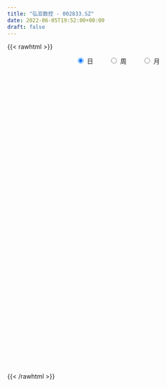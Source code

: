 ```yaml
---
title: "弘亚数控 - 002833.SZ"
date: 2022-06-05T19:52:00+08:00
draft: false
---
```

{{< rawhtml >}}
    <div style="text-align: center">
        <label style="padding: 1rem;"><input style="margin-right: .5rem" type="radio" name="period" value="D" checked onclick="period_change(this)">日</label>
        <label style="padding: 1rem;"><input style="margin-right: .5rem" type="radio" name="period" value="W" onclick="period_change(this)">周</label>
        <label style="padding: 1rem;"><input style="margin-right: .5rem" type="radio" name="period" value="M" onclick="period_change(this)">月</label>
    </div>
    <div id="chart" style="height: 700px;"></div> 
    <script type="text/javascript">
        const D_v = [5829.0,4394.66,4994.6,4429.72,7481.0,5784.0,4454.0,5329.0,3685.0,4071.0,14163.4,9607.4,8757.4,15309.26,21034.84,22183.42,27675.85,19540.29,16305.2,13178.36,12066.0,12350.59,10563.64,9329.2,12808.36,9473.8,10836.0,8154.57,13021.8,21869.59,11578.92,10473.4,14010.38,15185.98,19141.0,10788.05,25428.23,44591.64,64571.87,35638.76,31271.41,44769.33,30862.6,27644.78,34224.53,34931.08,37230.58,46604.24,21702.3,23744.4,22015.0,16751.46,17970.17,23214.04,26598.29,19864.28,20254.9,21063.27,16801.14,14099.82,24523.82,21489.8,15058.71,30397.69,21282.0,17269.3,14417.63,23173.9,35738.48,19661.2,15845.89,11755.4,16982.4,16309.8,11897.6,15519.0,15347.99,34480.17,14416.58,12711.5,15960.24,21520.0,27778.57,21896.68,15899.8,21892.78,27775.56,13427.26,21958.0,18184.29,27383.12,31483.0,15104.0,12977.8,19874.97,24135.2,18546.74,23865.8,18388.0,24725.04,33167.72,30265.68,19726.8,14462.94,13252.68,16885.4,19918.85,16407.01,27370.4,29473.04,31191.32,25486.76,18902.18,15211.8,30903.98,38532.05,23929.66,12958.4,16836.98,27482.36,23677.18,19541.23,40533.02,99474.26,35415.2,34267.02,23223.96,20120.31,11240.2,23597.5,20993.8,9864.16,11405.96,21689.8,21619.0,26108.8,16866.0,10467.28,11271.99,12439.2,20288.34,18336.4,9956.8,15685.62,14667.07,12643.0,13181.57,15060.11,12847.11,8768.83,10872.0,16303.07,17689.33,20331.9,16376.06,23905.57,16735.19,14645.47,27626.58,39515.89,39488.4,34309.2,39867.28,37352.15,28990.04,19419.79,19240.93,17711.38,21090.17,22034.72,21954.18,14432.54,16549.83,24060.8,29048.4,27766.52,18146.71,17793.8,37475.67,44162.46,48964.92,22618.54,30822.38,24143.43,19414.43,19931.74,21886.56,21384.24,27662.27,43810.01,32412.42,36175.56,41011.64,51583.42,41366.43,38808.46,42637.74,23366.44,19066.47,39544.4,50215.18,27646.51,32963.55,21410.89,24759.2,30525.27,22445.6,27866.8,25297.86,29771.02,22352.9,16697.34,34944.99,46682.72,23913.4,14933.38,28363.04,17914.32,21264.13,18536.31,19670.0,13493.63,11002.52,48751.13,19001.61,26051.62,32504.43,50817.32,27454.38,35128.37,22683.27,12047.53,11134.07,23727.03,17335.25,22104.23,18353.75,33245.41,20764.48,23432.07,22813.61,13501.15,10378.13,17437.12,13036.22,18251.89,9812.0,17595.7,16388.73,17283.66,23927.97,23433.16,27785.46,15147.44,23962.01,17830.27,35807.25,30754.6,25493.85,28919.55,35515.6,20882.15,10125.54,17893.09,20792.84,74020.42,115109.69,74985.49,67871.62,73932.99,49824.55,36791.29,31444.03,34093.02,33012.9,33312.37,22402.8,33729.21,33412.76,41433.79,53385.24,33244.88,43223.92,41495.94,38913.62,39317.82,71841.27,49660.9,34579.03,28085.4,29804.99,31781.63,44574.57,43978.31,61875.62,43960.26,34645.71,50706.63,43247.15,65366.7,31256.52,39020.59,44102.78,41912.35,40323.42,44535.63,48086.84,37071.89,25153.23,27353.69,37452.48,33500.34,28013.32,42197.42,86875.36,60552.97,70636.87,46129.16,46654.14,49409.7,100768.8,82480.05,78344.67,53155.48,73283.24,60323.04,51265.71,47663.68,56004.75,73826.11,56122.2,43355.58,61812.76,84163.78,50287.69,58874.03,56269.48,40829.0,59363.99,65863.24,52012.95,63103.21,47007.17,39029.7,32460.93,43230.8,53938.83,40848.96,29755.28,32347.28,36319.65,30744.14,29846.55,36790.13,46387.87,34490.58,35921.75,61731.94,52073.12,35065.81,41006.88,54854.77,33692.17,39443.97,36924.46,77361.28,82303.36,54113.68,48226.78,30533.62,32429.56,32073.29,30989.88,37243.16,26150.61,23411.96,26910.88,27442.74,47675.6,53673.59,46092.84,31000.8,40723.39,31708.38,55962.19,133417.83,121135.04,63219.47,42923.28,38017.92,25691.02,33065.62,47600.84,46890.45,19247.2,38476.34,22457.05,22767.61,13831.98,15557.93,19171.54,13132.56,24391.7,26366.23,26892.57,31439.06,17186.81,20564.4,13333.4,19516.95,17896.22,62005.31,23510.87,13200.38,40531.04,21325.54,21522.02,29121.17,33570.94,30184.95,27194.27,28469.79,18828.14,16918.76,22039.29,19051.45,11451.72,19991.98,34193.54,19843.48,17224.9,9458.25,14011.14,16807.2,23542.81,14838.36,12340.4,13059.33,13621.57,14634.24,14648.04,29811.7,34017.74,24155.76,22051.74,16681.1,18369.8,26320.64,22710.66,22130.02,15205.03,19701.79,11398.62,19724.77,14371.99,13011.31,12524.95,15234.49,19287.21,17231.36,46474.4,28950.78,26414.6,17501.9,17869.39,21594.98,20034.35,19129.59,18250.2,19257.6,14759.95,10772.04,15994.98,16790.73,22646.24,19519.91,29662.84,18985.88,26922.15,25636.49,25997.0,11410.77,21663.46,28652.45,20094.45,12186.53,11445.51,10209.31,10619.54,11779.0,11602.31,22568.7,20705.04,12312.75,15533.88,12356.18,10500.94,14490.29,23039.1,12935.72]
const D_histogram = [0.0,-0.0261652422,-0.0583646172,-0.096992337,-0.0640129114,-0.1038826,-0.1200773507,-0.1560483645,-0.2123842574,-0.201465978,-0.0872423017,-0.0289295499,0.0417643576,0.1368391052,-0.8161974345,-1.3226346948,-1.520865702,-1.5426935218,-1.4786510057,-1.370346346,-1.1972862932,-0.9887056977,-0.7946219654,-0.6377711476,-0.4223194162,-0.2557743952,-0.1076091039,0.0215143223,0.1203975981,0.1565782999,0.2067260849,0.2357247479,0.2711081344,0.3016388097,0.3817231262,0.439297104,0.5597911007,0.7510585497,1.0311066014,1.1915021267,1.1955784633,1.256367937,1.1737080362,1.0863960365,0.9204115646,0.8131901729,0.8920719125,1.0188898554,1.0251078059,0.9620081073,0.7812717853,0.6417106021,0.5752921192,0.5205125551,0.5442745752,0.5120323437,0.4050057698,0.3183345493,0.2156925612,0.1226075236,0.0637253573,-0.0620369138,-0.1572520843,-0.3236976739,-0.4072633068,-0.4284670914,-0.3434015599,-0.2068922534,0.0234614207,0.1358563602,0.2083206056,0.1876659016,0.1303608983,-0.0008157361,-0.0118711631,-0.0216970104,-0.0129568729,-0.0300228218,-0.0846366548,-0.1897232246,-0.3019967763,-0.3585942747,-0.2782316558,-0.3102475584,-0.4230782306,-0.5228852627,-0.5149317295,-0.4259157327,-0.3312684531,-0.2424035467,-0.115958337,0.0219337148,0.0901606512,0.1275333724,0.1713972272,0.315556913,0.3515687329,0.3222118834,0.2801293623,0.3273646962,0.4011952046,0.308220872,0.1257168701,-0.0040664115,-0.1265396532,-0.1388050654,-0.0261518162,0.0491857837,0.2234322063,0.3874879196,0.5841744832,0.7137283253,0.7098235574,0.6495743299,0.5607927527,0.6259822006,0.6028678137,0.5650872353,0.4766870863,0.2497026283,0.0371688939,-0.0869658527,-0.5050908289,-0.8463732932,-0.9097125992,-0.9019387764,-0.9487763469,-0.9116300829,-0.8217138578,-0.7589990458,-0.7021277215,-0.6483854498,-0.6521888791,-0.75993624,-0.8176014486,-0.8466478694,-0.7968683478,-0.7533587442,-0.6805194303,-0.5494444798,-0.4117381431,-0.2225489037,-0.1745129527,-0.0058330548,0.042011016,0.0657587286,0.0666267727,0.0472133337,0.0313141693,-0.0365034176,-0.0240959523,-0.0258181424,0.1181913444,0.1549092109,0.125291771,-0.0697189451,-0.0855118505,-0.1072907465,0.1455333386,0.2039764151,0.2244868546,0.0913615056,-0.1440528925,-0.2885975571,-0.2147893977,-0.1185442507,-0.0468345396,0.0281806218,0.1663649443,0.235049358,0.2324237641,0.2587388262,0.242511883,0.1877929883,0.1439355295,0.2045833262,0.2683751973,0.230626401,0.4038266929,0.7739126048,1.0190473075,1.0392276444,1.0464488338,0.9674790219,0.9761816917,0.8788868443,0.7724970168,0.5965763618,0.3428178063,0.4318699774,0.3044728721,0.3307443924,0.6413780385,0.6683276566,0.9663626842,0.899559693,0.93100503,0.7311661332,0.4583516563,-0.0945583265,-0.7497925855,-1.1395430735,-1.2071241224,-1.0741397378,-0.9929137735,-0.9142151002,-0.8365896109,-0.5633263374,-0.4453253735,-0.1719872744,-0.0641125983,-0.0635415033,-0.1913762854,0.0522532291,0.1839669589,0.2088539685,0.3200803439,0.3218709098,0.2089312158,0.1137644228,0.0306377883,-0.1070248726,-0.1871699066,-0.4436161301,-0.6576257675,-0.7736071232,-0.9562347336,-1.0897479285,-1.0942878685,-0.9476110526,-0.8399572518,-0.7451750392,-0.6094002399,-0.4925894492,-0.351184154,-0.1192891697,-0.0295471904,0.2102424363,0.3587219757,0.2633176965,0.1509172477,0.0895717197,0.0632381087,-0.0911622553,-0.1401175741,-0.0862729445,-0.1410144523,-0.2095704755,-0.1755000206,-0.1767705092,-0.0427310666,0.0230463929,0.1197572467,0.1577617221,0.1387494028,0.1574326172,0.3522050058,0.368726803,-0.6879995841,-1.3700035646,-1.7878371591,-1.9030727684,-1.8801706279,-1.6942113875,-1.5025590386,-1.0593279779,-0.597933591,-0.2928451246,-0.0072400034,0.2780013622,0.4555308519,0.5858364671,0.6215792762,0.6273085571,0.6609972629,0.6215076311,0.5865825829,0.4797075724,0.341817583,0.2534786659,0.1421764697,0.1266528999,0.1576467352,0.1826275366,0.1836065824,0.2201261242,0.1112178843,0.0308476083,0.025475871,0.0022412783,-0.0131075729,0.037309297,0.0279396734,-0.013370062,-0.0597397103,-0.1705315453,-0.1751065314,-0.1826673532,-0.16703624,-0.0064813599,0.1203590018,0.2944490959,0.4047560679,0.4249840085,0.493936826,0.5720964572,0.6046768423,0.5928394078,0.5651946142,0.5577973691,0.4556318392,0.4030455619,0.3897544031,0.4117500817,0.513121782,0.523105984,0.5876900613,0.5681757726,0.4912110046,0.4519900471,0.544027528,0.5042249655,0.5097220545,0.4942989133,0.5720207751,0.5904269724,0.5584956717,0.5458307239,0.4087297877,0.1960612046,0.002889404,-0.1002956679,-0.1625009046,-0.3951387885,-0.5153736362,-0.6246874353,-0.7480817057,-0.8389425966,-0.8663609291,-0.9507965011,-0.9048319051,-0.883419577,-0.85991252,-0.8739318431,-0.8206768148,-0.6783135065,-0.5677023706,-0.4770301546,-0.392948557,-0.3369315707,-0.3045025668,-0.2368098812,-0.1468325447,-0.0830076121,-0.0821271282,-0.1014126784,-0.0306257021,0.0431982429,0.1111282105,0.1613388363,0.2395631321,0.2732632965,0.2690090377,0.2929060552,0.2738151833,0.3621741241,0.4588162985,0.5066751176,0.5356100607,0.5129320586,0.433034916,0.4123727266,0.3683543429,0.3398826601,0.2976225074,0.2405988944,0.1825063186,0.1065896019,0.1100298223,0.0504592229,0.0143910487,-0.0044501307,-0.0338321174,-0.0426764499,0.0040323823,0.1411771912,0.2675057855,0.3070707956,0.3041581952,0.2440865947,0.2152374105,0.1380565075,0.0796240525,-0.047138555,-0.1187173753,-0.1414743798,-0.1582806496,-0.1835170576,-0.1886835705,-0.1690825973,-0.1288563959,-0.0934721512,-0.079995379,-0.0922611146,-0.062372586,-0.0221652905,0.0077743321,-0.0137048391,-0.0228590929,-0.0569415309,-0.0894157934,-0.1483320569,-0.1840190193,-0.1894544103,-0.2377532759,-0.2804882174,-0.2740984387,-0.2819390153,-0.3499757754,-0.4335091261,-0.4773542403,-0.3959342676,-0.3127566338,-0.2270193924,-0.1481221396,-0.1034756256,-0.0747432934,-0.0458343239,0.0513356217,0.103754625,0.1315220026,0.1586754341,0.1409011403,0.1689679477,0.1307368595,0.117751713,0.1133444367,0.1174771883,0.1009511986,0.0810474144,0.0617996897,-0.0365789423,-0.0772064908,-0.1476159467,-0.1331091431,-0.104764336,-0.1372781391,-0.2525065228,-0.2693730839,-0.200754049,-0.1340243471,-0.0857113412,-0.0429825615,-0.0148302867,-0.0036380367,-0.0157797823,-0.016347303,-0.0504366195,-0.0283299312,0.0023779591,0.0834486326,0.1571841294,0.1595571781,0.1773403453,0.1262264853,0.0987769214,0.0267467179,0.0262157102,0.030900147,0.0870389543,0.1116603151,0.1207255519,0.0752559509,-0.0047356684,-0.1378988253,-0.2505070452,-0.2595184474,-0.2331659622,-0.1561419607,-0.06635612,-0.0528989686,-0.0234121992,0.0439853656,0.1366167523,0.1958627542,0.2338221426,0.2374095497,0.2410602851,0.2389044975,0.234592322,0.2464888783,0.2884191474,0.2435721077,0.2042046118,0.1826334061,0.1544239877,0.1429641627,0.1620610329,0.2021306714,0.229171886]
const D_fast = [0.0,-0.0327065527,-0.079497082,-0.1423728861,-0.1253966883,-0.1912370269,-0.2374511153,-0.3124342202,-0.4218661774,-0.4613143926,-0.3689012917,-0.3178209273,-0.2366859304,-0.1074014065,-1.2644873049,-2.1015832388,-2.6800306716,-3.0875318719,-3.3931521072,-3.6274340339,-3.7536955545,-3.7922913834,-3.7968631424,-3.7994551115,-3.6895832342,-3.5869818119,-3.4657187967,-3.3312167899,-3.2022341146,-3.1269088377,-3.0250795315,-2.9371496816,-2.8339892615,-2.7280488837,-2.5525337857,-2.3851355319,-2.12469376,-1.7456616736,-1.2078369715,-0.7495659146,-0.4465949622,-0.0717135042,0.139053604,0.3233406135,0.3874590328,0.4835351842,0.785434902,1.1669753087,1.4294702107,1.606872539,1.6214541632,1.6423206305,1.7197251775,1.7950737521,1.954904416,2.0506702704,2.0448951391,2.0378075559,1.9890887081,1.9266555514,1.8837047244,1.7424332249,1.6079050332,1.3605350251,1.1751535655,1.0468330081,1.0460481497,1.1308343927,1.367053422,1.5134124515,1.6379568485,1.6642186198,1.6395038411,1.5081232726,1.4941000549,1.4788499549,1.4843508743,1.4597792199,1.3840062233,1.2314888473,1.0437161014,0.8974700345,0.9082747394,0.7986969471,0.5800967173,0.3495683695,0.2287889703,0.211326034,0.2231562003,0.25142022,0.3488758455,0.4922513259,0.5830184251,0.6522744894,0.738987651,0.9620365651,1.0859405683,1.1371366897,1.1650865091,1.2941630171,1.4682923265,1.452373212,1.3012984276,1.1704985431,1.0163903882,0.9694237096,1.0755390047,1.1631730506,1.3932775248,1.6542052179,1.9969354024,2.3049213258,2.4784724472,2.5806168023,2.6320334131,2.8537184113,2.9813209778,3.0848122082,3.1155838308,2.9510250299,2.7477835189,2.6019073092,2.0575096257,1.5046338381,1.2138663824,0.996155511,0.7121238538,0.521362597,0.4058503577,0.2788154083,0.1601548022,0.0518007114,-0.1150499377,-0.4127813586,-0.6748469293,-0.9155553174,-1.0649928828,-1.2098229653,-1.307113509,-1.3133996784,-1.2786278775,-1.1450758639,-1.1406681512,-0.9734465169,-0.9150996922,-0.8749122974,-0.8573875602,-0.8649976657,-0.8730682878,-0.9500117291,-0.9436282518,-0.9518049775,-0.7782476546,-0.7028024854,-0.7010969825,-0.9135374349,-0.9507083029,-0.9993098855,-0.7101024658,-0.6006652855,-0.5240331324,-0.634318105,-0.9057457262,-1.1224397801,-1.1023289701,-1.0357198857,-0.9757188095,-0.8936584927,-0.7138829341,-0.5864361809,-0.5309558338,-0.4399560651,-0.3955550376,-0.4033256852,-0.4111992616,-0.2994056334,-0.168519963,-0.148612159,0.1255448061,0.6891088692,1.1890053988,1.4689926468,1.7378260446,1.9007259882,2.1534740809,2.2759009446,2.3626353713,2.3358588067,2.1678047027,2.3648243683,2.313545481,2.4225030994,2.8934812551,3.0875127874,3.627138486,3.7852254181,4.0494220126,4.0323746491,3.8741480863,3.2975985219,2.4549161164,1.7802798601,1.4109177806,1.2753672307,1.1083647517,0.9585096499,0.8269877365,0.9594194256,0.9660890461,1.1964303267,1.2882768532,1.2729625723,1.0972837189,1.3539765407,1.5316820103,1.608782512,1.8000289733,1.8822872666,1.8215803766,1.7548546893,1.6793875018,1.5149686228,1.3880311122,1.0206808561,0.6422647768,0.3328816403,-0.0888046534,-0.4947548305,-0.7728667376,-0.8630926849,-0.965428197,-1.0569397442,-1.0735150048,-1.0798515765,-1.0262423198,-0.8241696279,-0.7418144462,-0.4494642104,-0.2113041771,-0.2408790322,-0.315550169,-0.3545027671,-0.365026851,-0.5422177787,-0.626202491,-0.5939260976,-0.6839212185,-0.8048698606,-0.8146744108,-0.8601375267,-0.7367808508,-0.665241793,-0.5385916276,-0.4611467216,-0.4454716902,-0.3874303215,-0.1046066814,0.0040968164,-1.2246294666,-2.2491343383,-3.1139272226,-3.7049310239,-4.1520715404,-4.3896651469,-4.5736525577,-4.3952534914,-4.0833425022,-3.851465317,-3.5676701967,-3.2129284906,-2.9215162878,-2.6447515559,-2.4536139277,-2.2910575076,-2.092119486,-1.9762322101,-1.8645116125,-1.85145973,-1.9038953236,-1.9288645743,-2.0046226529,-1.9884829978,-1.9180774788,-1.8474397932,-1.8005591017,-1.7090080289,-1.7901117977,-1.8627701716,-1.8617729412,-1.8844472144,-1.9030729587,-1.8433287646,-1.8457134698,-1.8903657208,-1.9516702966,-2.1050950179,-2.1534466369,-2.206674297,-2.2328022438,-2.0738677036,-1.9169375915,-1.6692352234,-1.4577392344,-1.3312652917,-1.1388282677,-0.9176445222,-0.7338949265,-0.597522509,-0.4838686491,-0.351816552,-0.3400741221,-0.2918990089,-0.2077515669,-0.0828183679,0.1468337779,0.2875944759,0.4991010686,0.621630723,0.6674687062,0.7412452604,0.9692896233,1.0555433023,1.1884709048,1.296622492,1.5173495475,1.6833624879,1.7910551052,1.9148478383,1.879929349,1.7162760671,1.5238266175,1.3955676286,1.2927371658,0.9613145847,0.712236328,0.4467506701,0.1363359732,-0.1642605668,-0.4082691315,-0.7304038289,-0.9106472091,-1.1100897753,-1.3015608483,-1.5340631322,-1.6859773076,-1.7131923759,-1.7445068326,-1.7730921553,-1.7872476969,-1.8154636034,-1.8591602411,-1.8506700258,-1.7974008255,-1.7543277959,-1.7739790941,-1.8186178139,-1.7554872631,-1.6708637573,-1.5751517371,-1.4846064023,-1.3464913234,-1.2444753348,-1.1814773343,-1.084353803,-1.034990879,-0.8560884072,-0.6447421582,-0.4702145597,-0.3073771014,-0.2018220888,-0.1734605024,-0.0910295102,-0.0429593082,0.013539674,0.0456851482,0.0488112587,0.0363452626,-0.0129240536,0.0180236224,-0.0289321713,-0.0614025833,-0.0813562954,-0.1191963115,-0.1387097564,-0.0909928286,0.0814462781,0.2746513187,0.3909840278,0.4641109761,0.4650610243,0.4900211928,0.4473544166,0.4088279747,0.2702807285,0.1690225643,0.1108969649,0.0545205326,-0.0165951397,-0.0689325452,-0.0916022214,-0.083590119,-0.071573912,-0.0780959845,-0.1134269988,-0.0991316168,-0.0644656438,-0.0325824383,-0.0574878192,-0.0723568463,-0.1206746669,-0.1755028778,-0.2715021555,-0.3531938727,-0.4059928663,-0.5137300509,-0.6265870467,-0.6887218777,-0.7670472082,-0.922577912,-1.1144885443,-1.2776722186,-1.2952358128,-1.2902473375,-1.2612649441,-1.2193982263,-1.2006206186,-1.1905741098,-1.1731237213,-1.0631198702,-0.9847622106,-0.9241143325,-0.8572920424,-0.8398410511,-0.7695322567,-0.77507913,-0.7586263484,-0.7346975155,-0.7011954667,-0.6924836568,-0.6921255875,-0.6959233897,-0.8034467573,-0.8633759285,-0.9706893711,-0.9894598533,-0.9873061301,-1.054139468,-1.2324944825,-1.3167043145,-1.2982737918,-1.2650501767,-1.2381650062,-1.2061818668,-1.1817371636,-1.1714544229,-1.187541114,-1.1921954605,-1.2388939318,-1.2238697264,-1.1925673463,-1.0906345147,-0.9776029854,-0.9353406422,-0.8732223887,-0.8927796273,-0.895534961,-0.9608784849,-0.9548555651,-0.9424460916,-0.8645475457,-0.8120111062,-0.7727644814,-0.7994200946,-0.880595631,-1.0482334942,-1.2234684754,-1.2973594894,-1.3292984949,-1.2913099835,-1.2181131728,-1.2178807636,-1.1942470439,-1.1158531377,-0.9890675629,-0.8808558726,-0.7844409485,-0.7215011539,-0.6575853473,-0.6000150105,-0.5456791054,-0.4721603296,-0.3581252736,-0.3420792865,-0.3303956294,-0.3063084835,-0.2959119051,-0.2716306894,-0.212018561,-0.1214162545,-0.0370820685]
const D_slow = [0.0,-0.0065413105,-0.0211324648,-0.0453805491,-0.0613837769,-0.0873544269,-0.1173737646,-0.1563858557,-0.20948192,-0.2598484146,-0.28165899,-0.2888913774,-0.278450288,-0.2442405117,-0.4482898704,-0.7789485441,-1.1591649696,-1.54483835,-1.9145011015,-2.257087688,-2.5564092613,-2.8035856857,-3.002241177,-3.1616839639,-3.267263818,-3.3312074168,-3.3581096927,-3.3527311122,-3.3226317126,-3.2834871377,-3.2318056164,-3.1728744295,-3.1050973959,-3.0296876934,-2.9342569119,-2.8244326359,-2.6844848607,-2.4967202233,-2.2389435729,-1.9410680413,-1.6421734255,-1.3280814412,-1.0346544322,-0.763055423,-0.5329525319,-0.3296549886,-0.1066370105,0.1480854533,0.4043624048,0.6448644316,0.840182378,1.0006100285,1.1444330583,1.2745611971,1.4106298408,1.5386379268,1.6398893692,1.7194730066,1.7733961469,1.8040480278,1.8199793671,1.8044701386,1.7651571176,1.6842326991,1.5824168724,1.4753000995,1.3894497095,1.3377266462,1.3435920014,1.3775560914,1.4296362428,1.4765527182,1.5091429428,1.5089390087,1.505971218,1.5005469654,1.4973077472,1.4898020417,1.468642878,1.4212120719,1.3457128778,1.2560643091,1.1865063952,1.1089445056,1.0031749479,0.8724536322,0.7437206999,0.6372417667,0.5544246534,0.4938237667,0.4648341825,0.4703176112,0.492857774,0.5247411171,0.5675904239,0.6464796521,0.7343718353,0.8149248062,0.8849571468,0.9667983208,1.067097122,1.14415234,1.1755815575,1.1745649546,1.1429300413,1.108228775,1.1016908209,1.1139872669,1.1698453185,1.2667172983,1.4127609191,1.5911930005,1.7686488898,1.9310424723,2.0712406605,2.2277362106,2.3784531641,2.5197249729,2.6388967445,2.7013224015,2.710614625,2.6888731619,2.5626004546,2.3510071313,2.1235789815,1.8980942874,1.6609002007,1.43299268,1.2275642155,1.0378144541,0.8622825237,0.7001861612,0.5371389415,0.3471548814,0.1427545193,-0.068907448,-0.268124535,-0.4564642211,-0.6265940786,-0.7639551986,-0.8668897344,-0.9225269603,-0.9661551985,-0.9676134621,-0.9571107082,-0.940671026,-0.9240143328,-0.9122109994,-0.9043824571,-0.9135083115,-0.9195322995,-0.9259868351,-0.896438999,-0.8577116963,-0.8263887535,-0.8438184898,-0.8651964524,-0.8920191391,-0.8556358044,-0.8046417006,-0.748519987,-0.7256796106,-0.7616928337,-0.833842223,-0.8875395724,-0.9171756351,-0.92888427,-0.9218391145,-0.8802478784,-0.8214855389,-0.7633795979,-0.6986948913,-0.6380669206,-0.5911186735,-0.5551347911,-0.5039889596,-0.4368951603,-0.37923856,-0.2782818868,-0.0848037356,0.1699580913,0.4297650024,0.6913772108,0.9332469663,1.1772923892,1.3970141003,1.5901383545,1.7392824449,1.8249868965,1.9329543909,2.0090726089,2.091758707,2.2521032166,2.4191851308,2.6607758018,2.8856657251,3.1184169826,3.3012085159,3.41579643,3.3921568483,3.204708702,2.9198229336,2.618041903,2.3495069685,2.1012785252,1.8727247501,1.6635773474,1.5227457631,1.4114144197,1.3684176011,1.3523894515,1.3365040757,1.2886600043,1.3017233116,1.3477150513,1.3999285435,1.4799486294,1.5604163569,1.6126491608,1.6410902665,1.6487497136,1.6219934954,1.5752010188,1.4642969862,1.2998905444,1.1064887636,0.8674300802,0.594993098,0.3214211309,0.0845183678,-0.1254709452,-0.311764705,-0.464114765,-0.5872621273,-0.6750581658,-0.7048804582,-0.7122672558,-0.6597066467,-0.5700261528,-0.5041967287,-0.4664674167,-0.4440744868,-0.4282649596,-0.4510555235,-0.486084917,-0.5076531531,-0.5429067662,-0.5952993851,-0.6391743902,-0.6833670175,-0.6940497842,-0.6882881859,-0.6583488743,-0.6189084437,-0.584221093,-0.5448629387,-0.4568116873,-0.3646299865,-0.5366298825,-0.8791307737,-1.3260900635,-1.8018582556,-2.2719009125,-2.6954537594,-3.0710935191,-3.3359255135,-3.4854089113,-3.5586201924,-3.5604301933,-3.4909298527,-3.3770471397,-3.230588023,-3.0751932039,-2.9183660647,-2.7531167489,-2.5977398412,-2.4510941954,-2.3311673023,-2.2457129066,-2.1823432401,-2.1467991227,-2.1151358977,-2.0757242139,-2.0300673298,-1.9841656842,-1.9291341531,-1.901329682,-1.8936177799,-1.8872488122,-1.8866884926,-1.8899653858,-1.8806380616,-1.8736531432,-1.8769956587,-1.8919305863,-1.9345634726,-1.9783401055,-2.0240069438,-2.0657660038,-2.0673863438,-2.0372965933,-1.9636843193,-1.8624953023,-1.7562493002,-1.6327650937,-1.4897409794,-1.3385717688,-1.1903619169,-1.0490632633,-0.9096139211,-0.7957059613,-0.6949445708,-0.59750597,-0.4945684496,-0.3662880041,-0.2355115081,-0.0885889928,0.0534549504,0.1762577016,0.2892552133,0.4252620953,0.5513183367,0.6787488503,0.8023235787,0.9453287724,1.0929355155,1.2325594335,1.3690171144,1.4711995613,1.5202148625,1.5209372135,1.4958632965,1.4552380704,1.3564533732,1.2276099642,1.0714381054,0.8844176789,0.6746820298,0.4580917975,0.2203926722,-0.005815304,-0.2266701983,-0.4416483283,-0.6601312891,-0.8653004928,-1.0348788694,-1.176804462,-1.2960620007,-1.3942991399,-1.4785320326,-1.5546576743,-1.6138601446,-1.6505682808,-1.6713201838,-1.6918519659,-1.7172051355,-1.724861561,-1.7140620003,-1.6862799476,-1.6459452385,-1.5860544555,-1.5177386314,-1.450486372,-1.3772598582,-1.3088060623,-1.2182625313,-1.1035584567,-0.9768896773,-0.8429871621,-0.7147541475,-0.6064954185,-0.5034022368,-0.4113136511,-0.3263429861,-0.2519373592,-0.1917876356,-0.146161056,-0.1195136555,-0.0920061999,-0.0793913942,-0.075793632,-0.0769061647,-0.085364194,-0.0960333065,-0.0950252109,-0.0597309131,0.0071455332,0.0839132321,0.1599527809,0.2209744296,0.2747837822,0.3092979091,0.3292039222,0.3174192835,0.2877399396,0.2523713447,0.2128011823,0.1669219179,0.1197510253,0.0774803759,0.045266277,0.0218982392,0.0018993944,-0.0211658842,-0.0367590307,-0.0423003533,-0.0403567703,-0.0437829801,-0.0494977533,-0.0637331361,-0.0860870844,-0.1231700986,-0.1691748535,-0.216538456,-0.275976775,-0.3460988293,-0.414623439,-0.4851081928,-0.5726021367,-0.6809794182,-0.8003179783,-0.8993015452,-0.9774907036,-1.0342455517,-1.0712760866,-1.097144993,-1.1158308164,-1.1272893974,-1.1144554919,-1.0885168357,-1.055636335,-1.0159674765,-0.9807421914,-0.9385002045,-0.9058159896,-0.8763780614,-0.8480419522,-0.8186726551,-0.7934348554,-0.7731730019,-0.7577230794,-0.766867815,-0.7861694377,-0.8230734244,-0.8563507102,-0.8825417941,-0.9168613289,-0.9799879596,-1.0473312306,-1.0975197428,-1.1310258296,-1.1524536649,-1.1631993053,-1.166906877,-1.1678163861,-1.1717613317,-1.1758481575,-1.1884573123,-1.1955397951,-1.1949453054,-1.1740831472,-1.1347871149,-1.0948978203,-1.050562734,-1.0190061127,-0.9943118823,-0.9876252029,-0.9810712753,-0.9733462386,-0.9515865,-0.9236714212,-0.8934900333,-0.8746760455,-0.8758599626,-0.9103346689,-0.9729614302,-1.0378410421,-1.0961325326,-1.1351680228,-1.1517570528,-1.164981795,-1.1708348447,-1.1598385033,-1.1256843153,-1.0767186267,-1.0182630911,-0.9589107036,-0.8986456324,-0.838919508,-0.7802714275,-0.7186492079,-0.6465444211,-0.5856513941,-0.5346002412,-0.4889418897,-0.4503358927,-0.4145948521,-0.3740795938,-0.323546926,-0.2662539545]
const D_data = [['2020-05-13', 40.0, 39.88, 39.3, 40.07],['2020-05-14', 39.78, 39.47, 39.31, 39.88],['2020-05-15', 39.4, 39.2, 39.2, 39.74],['2020-05-18', 39.16, 38.86, 38.48, 39.55],['2020-05-19', 39.2, 39.67, 38.74, 39.78],['2020-05-20', 39.67, 38.66, 38.57, 40.01],['2020-05-21', 38.68, 38.7, 38.16, 39.07],['2020-05-22', 38.36, 38.18, 37.13, 38.64],['2020-05-25', 37.77, 37.5, 37.25, 38.23],['2020-05-26', 37.72, 38.02, 37.14, 38.06],['2020-05-27', 38.35, 39.5, 38.03, 40.86],['2020-05-28', 39.5, 39.18, 38.5, 40.0],['2020-05-29', 39.1, 39.65, 37.98, 39.78],['2020-06-01', 39.89, 40.44, 39.41, 40.6],['2020-06-02', 25.07, 24.65, 24.17, 25.26],['2020-06-03', 24.67, 25.34, 24.2, 25.45],['2020-06-04', 25.0, 26.01, 25.0, 26.5],['2020-06-05', 26.02, 26.2, 25.74, 26.86],['2020-06-08', 26.2, 25.93, 25.28, 26.43],['2020-06-09', 26.01, 25.51, 25.28, 26.01],['2020-06-10', 25.53, 25.71, 25.24, 26.3],['2020-06-11', 25.95, 25.93, 25.69, 26.14],['2020-06-12', 25.14, 25.71, 25.0, 25.93],['2020-06-15', 25.7, 25.18, 25.1, 26.29],['2020-06-16', 25.18, 26.04, 25.18, 26.22],['2020-06-17', 26.0, 25.72, 25.6, 26.23],['2020-06-18', 25.57, 25.72, 25.11, 25.89],['2020-06-19', 25.81, 25.72, 25.62, 26.1],['2020-06-22', 25.55, 25.54, 25.38, 26.18],['2020-06-23', 25.44, 24.76, 24.45, 25.58],['2020-06-24', 24.75, 24.85, 24.49, 25.05],['2020-06-29', 24.53, 24.52, 24.39, 24.89],['2020-06-30', 24.39, 24.53, 24.39, 24.85],['2020-07-01', 24.51, 24.44, 24.3, 24.79],['2020-07-02', 24.44, 25.21, 24.3, 25.59],['2020-07-03', 25.2, 25.22, 24.95, 25.42],['2020-07-06', 25.21, 26.5, 25.15, 26.5],['2020-07-07', 27.2, 28.39, 26.57, 29.1],['2020-07-08', 28.9, 31.16, 28.7, 31.16],['2020-07-09', 31.51, 31.45, 30.33, 31.97],['2020-07-10', 31.76, 30.64, 30.14, 31.8],['2020-07-13', 30.6, 32.3, 30.52, 32.99],['2020-07-14', 32.3, 31.25, 30.3, 32.3],['2020-07-15', 31.49, 31.51, 30.35, 32.0],['2020-07-16', 31.19, 30.55, 30.46, 32.4],['2020-07-17', 30.58, 31.18, 30.15, 31.71],['2020-07-20', 31.8, 34.09, 31.8, 34.28],['2020-07-21', 34.56, 36.02, 34.45, 36.7],['2020-07-22', 36.03, 35.73, 35.12, 36.67],['2020-07-23', 35.26, 35.58, 34.5, 36.38],['2020-07-24', 35.59, 34.25, 34.0, 36.2],['2020-07-27', 34.26, 34.6, 33.62, 35.59],['2020-07-28', 35.09, 35.6, 34.54, 36.2],['2020-07-29', 36.27, 36.03, 34.11, 36.27],['2020-07-30', 35.52, 37.55, 35.52, 38.18],['2020-07-31', 36.51, 37.46, 36.5, 38.49],['2020-08-03', 38.2, 36.74, 36.58, 38.2],['2020-08-04', 36.78, 37.0, 36.5, 37.72],['2020-08-05', 37.03, 36.75, 36.3, 37.49],['2020-08-06', 36.77, 36.73, 36.15, 37.15],['2020-08-07', 35.77, 37.08, 35.11, 37.14],['2020-08-10', 36.92, 36.0, 35.55, 36.93],['2020-08-11', 35.99, 35.95, 35.58, 37.0],['2020-08-12', 35.7, 34.4, 33.45, 36.15],['2020-08-13', 34.47, 34.7, 33.15, 35.02],['2020-08-14', 34.7, 35.08, 33.91, 35.48],['2020-08-17', 35.17, 36.48, 34.86, 36.52],['2020-08-18', 36.66, 37.7, 36.02, 38.3],['2020-08-19', 37.7, 39.99, 37.03, 40.8],['2020-08-20', 40.0, 39.7, 39.28, 40.79],['2020-08-21', 39.43, 40.04, 39.25, 40.68],['2020-08-24', 40.04, 39.38, 39.28, 40.44],['2020-08-25', 39.63, 39.05, 38.78, 40.19],['2020-08-26', 39.06, 37.88, 37.8, 39.5],['2020-08-27', 38.0, 39.21, 37.6, 39.82],['2020-08-28', 39.12, 39.37, 38.22, 39.97],['2020-08-31', 39.68, 39.8, 38.67, 40.32],['2020-09-01', 40.6, 39.65, 37.72, 41.18],['2020-09-02', 39.17, 39.15, 38.5, 40.5],['2020-09-03', 39.3, 38.18, 37.9, 39.6],['2020-09-04', 38.65, 37.5, 36.86, 38.7],['2020-09-07', 37.89, 37.66, 37.0, 39.12],['2020-09-08', 38.62, 39.36, 37.3, 39.6],['2020-09-09', 39.9, 38.01, 37.71, 39.9],['2020-09-10', 38.66, 36.46, 36.32, 39.2],['2020-09-11', 37.21, 35.8, 35.15, 37.39],['2020-09-14', 35.45, 36.6, 35.05, 37.2],['2020-09-15', 36.5, 37.6, 36.2, 38.66],['2020-09-16', 38.6, 37.95, 37.28, 39.35],['2020-09-17', 38.98, 38.22, 36.68, 39.17],['2020-09-18', 38.94, 39.2, 38.36, 39.96],['2020-09-21', 39.0, 40.09, 38.72, 40.9],['2020-09-22', 40.38, 39.89, 39.11, 40.39],['2020-09-23', 40.27, 39.95, 39.34, 40.68],['2020-09-24', 39.98, 40.45, 38.91, 40.5],['2020-09-25', 40.02, 42.5, 39.61, 42.9],['2020-09-28', 42.89, 42.0, 41.48, 43.74],['2020-09-29', 42.58, 41.58, 41.06, 43.38],['2020-09-30', 41.85, 41.59, 40.8, 42.56],['2020-10-09', 41.59, 43.1, 40.57, 43.1],['2020-10-12', 43.98, 44.2, 41.09, 44.21],['2020-10-13', 43.1, 42.5, 40.86, 43.69],['2020-10-14', 42.88, 40.97, 40.56, 43.05],['2020-10-15', 41.22, 41.0, 40.11, 41.57],['2020-10-16', 41.1, 40.52, 40.0, 41.59],['2020-10-19', 40.65, 41.59, 40.21, 41.9],['2020-10-20', 41.31, 43.52, 40.75, 44.25],['2020-10-21', 43.4, 43.73, 42.81, 44.38],['2020-10-22', 43.89, 45.92, 43.6, 45.92],['2020-10-23', 46.26, 47.13, 45.92, 48.0],['2020-10-26', 46.81, 49.1, 45.5, 49.8],['2020-10-27', 49.0, 49.88, 47.22, 50.8],['2020-10-28', 49.7, 49.36, 48.43, 50.4],['2020-10-29', 48.02, 49.29, 48.02, 50.08],['2020-10-30', 49.9, 49.3, 48.0, 49.98],['2020-11-02', 49.01, 51.95, 48.52, 52.1],['2020-11-03', 51.9, 51.78, 49.2, 53.0],['2020-11-04', 51.49, 52.25, 50.5, 52.31],['2020-11-05', 52.0, 52.06, 50.82, 52.88],['2020-11-06', 51.8, 50.14, 49.5, 53.1],['2020-11-09', 50.01, 49.63, 49.32, 51.68],['2020-11-10', 50.6, 50.19, 49.3, 50.6],['2020-11-11', 49.0, 45.17, 45.17, 50.25],['2020-11-12', 45.17, 43.88, 40.65, 45.17],['2020-11-13', 43.15, 45.88, 42.48, 45.97],['2020-11-16', 45.6, 46.18, 44.26, 46.93],['2020-11-17', 45.94, 44.9, 43.17, 46.36],['2020-11-18', 44.8, 45.4, 43.0, 45.73],['2020-11-19', 45.5, 45.9, 44.08, 46.38],['2020-11-20', 45.67, 45.5, 44.22, 46.53],['2020-11-23', 45.25, 45.3, 44.55, 47.7],['2020-11-24', 45.5, 45.13, 44.12, 45.57],['2020-11-25', 44.57, 44.11, 44.01, 45.42],['2020-11-26', 44.99, 42.0, 41.69, 44.99],['2020-11-27', 42.51, 41.58, 41.3, 42.51],['2020-11-30', 41.7, 41.04, 39.97, 42.04],['2020-12-01', 41.35, 41.4, 41.0, 42.28],['2020-12-02', 41.98, 40.9, 40.88, 42.07],['2020-12-03', 41.69, 40.93, 40.21, 41.73],['2020-12-04', 40.82, 41.62, 40.54, 42.1],['2020-12-07', 41.28, 41.93, 40.79, 42.2],['2020-12-08', 42.5, 43.08, 42.35, 44.8],['2020-12-09', 43.31, 41.66, 41.66, 44.25],['2020-12-10', 41.88, 43.55, 41.44, 44.2],['2020-12-11', 44.3, 42.5, 42.33, 44.39],['2020-12-14', 42.05, 42.3, 40.37, 42.8],['2020-12-15', 41.74, 42.0, 41.12, 42.89],['2020-12-16', 42.46, 41.61, 41.3, 42.5],['2020-12-17', 40.74, 41.46, 39.95, 41.57],['2020-12-18', 41.08, 40.45, 40.1, 41.76],['2020-12-21', 40.69, 41.15, 40.27, 41.48],['2020-12-22', 41.77, 40.85, 40.8, 42.55],['2020-12-23', 40.82, 42.97, 40.15, 43.3],['2020-12-24', 42.9, 42.1, 39.68, 42.9],['2020-12-25', 41.6, 41.28, 40.05, 41.85],['2020-12-28', 41.0, 38.5, 38.38, 41.24],['2020-12-29', 38.4, 39.99, 37.45, 40.18],['2020-12-30', 39.9, 39.61, 38.61, 40.29],['2020-12-31', 40.0, 43.57, 39.0, 43.57],['2021-01-04', 44.74, 42.0, 41.01, 44.75],['2021-01-05', 41.95, 41.8, 40.06, 41.95],['2021-01-06', 41.29, 39.59, 37.98, 41.31],['2021-01-07', 39.22, 37.18, 36.0, 39.22],['2021-01-08', 36.69, 37.0, 35.23, 37.25],['2021-01-11', 37.29, 39.22, 37.01, 39.58],['2021-01-12', 38.99, 39.7, 38.68, 40.2],['2021-01-13', 39.71, 39.65, 38.4, 40.25],['2021-01-14', 39.65, 39.95, 39.15, 41.14],['2021-01-15', 39.98, 41.27, 39.75, 41.49],['2021-01-18', 41.08, 41.0, 39.73, 41.85],['2021-01-19', 41.4, 40.36, 40.28, 42.26],['2021-01-20', 40.91, 40.88, 40.5, 41.87],['2021-01-21', 40.88, 40.48, 40.27, 41.73],['2021-01-22', 40.48, 39.89, 38.65, 41.45],['2021-01-25', 39.77, 39.81, 39.4, 42.28],['2021-01-26', 39.68, 41.23, 39.44, 41.87],['2021-01-27', 41.14, 41.73, 39.6, 42.25],['2021-01-28', 41.2, 40.67, 40.5, 42.77],['2021-01-29', 40.67, 43.89, 40.35, 44.56],['2021-02-01', 43.4, 48.28, 43.4, 48.28],['2021-02-02', 48.31, 49.11, 46.34, 50.8],['2021-02-03', 48.33, 47.88, 47.4, 49.3],['2021-02-04', 47.88, 48.71, 47.87, 51.28],['2021-02-05', 49.18, 48.36, 48.0, 51.15],['2021-02-08', 48.31, 50.2, 47.0, 50.88],['2021-02-09', 49.06, 49.56, 48.6, 50.19],['2021-02-10', 49.56, 49.77, 48.2, 50.69],['2021-02-18', 51.1, 48.92, 47.75, 52.0],['2021-02-19', 48.92, 47.41, 46.66, 49.3],['2021-02-22', 48.66, 51.84, 47.2, 52.15],['2021-02-23', 51.37, 49.6, 48.88, 51.37],['2021-02-24', 49.01, 51.8, 49.01, 52.2],['2021-02-25', 51.01, 56.98, 50.6, 56.98],['2021-02-26', 55.0, 55.2, 54.0, 56.98],['2021-03-01', 54.78, 60.5, 50.81, 60.72],['2021-03-02', 60.19, 57.7, 57.4, 60.5],['2021-03-03', 56.0, 60.0, 55.01, 62.26],['2021-03-04', 60.6, 57.77, 56.39, 60.6],['2021-03-05', 57.7, 56.53, 55.91, 58.7],['2021-03-08', 57.47, 51.41, 51.27, 57.5],['2021-03-09', 50.91, 46.98, 46.5, 52.0],['2021-03-10', 48.4, 47.15, 45.89, 48.4],['2021-03-11', 46.76, 49.4, 46.67, 50.94],['2021-03-12', 49.34, 51.53, 48.6, 51.79],['2021-03-15', 51.53, 50.95, 50.03, 51.98],['2021-03-16', 50.91, 50.87, 49.68, 53.45],['2021-03-17', 50.46, 50.83, 49.5, 51.55],['2021-03-18', 50.0, 53.9, 50.0, 54.02],['2021-03-19', 52.0, 52.82, 51.34, 55.43],['2021-03-22', 52.92, 55.78, 52.2, 56.07],['2021-03-23', 54.88, 54.84, 54.52, 56.41],['2021-03-24', 55.09, 53.93, 53.56, 56.16],['2021-03-25', 53.29, 52.06, 51.7, 56.24],['2021-03-26', 52.0, 57.16, 51.83, 57.22],['2021-03-29', 56.96, 57.06, 56.36, 58.08],['2021-03-30', 56.87, 56.5, 56.0, 57.55],['2021-03-31', 56.07, 58.37, 55.93, 59.18],['2021-04-01', 57.95, 57.78, 57.37, 58.99],['2021-04-02', 59.6, 56.48, 55.51, 59.97],['2021-04-06', 56.76, 56.5, 55.0, 57.36],['2021-04-07', 55.82, 56.46, 54.3, 56.81],['2021-04-08', 56.5, 55.38, 55.09, 56.66],['2021-04-09', 55.26, 55.62, 55.25, 56.97],['2021-04-12', 55.73, 52.46, 50.93, 56.23],['2021-04-13', 52.4, 51.47, 51.0, 53.49],['2021-04-14', 52.2, 51.4, 50.3, 52.93],['2021-04-15', 51.0, 49.2, 48.74, 51.49],['2021-04-16', 49.7, 48.24, 47.01, 50.37],['2021-04-19', 48.59, 48.67, 47.45, 49.25],['2021-04-20', 48.7, 50.16, 48.68, 50.76],['2021-04-21', 49.92, 49.64, 49.0, 50.73],['2021-04-22', 49.85, 49.36, 49.22, 50.2],['2021-04-23', 49.58, 49.9, 49.09, 50.06],['2021-04-26', 49.9, 49.83, 49.32, 53.0],['2021-04-27', 49.5, 50.41, 48.81, 50.62],['2021-04-28', 50.36, 52.27, 49.86, 52.43],['2021-04-29', 52.68, 51.2, 50.75, 53.1],['2021-04-30', 51.98, 53.95, 51.53, 54.6],['2021-05-06', 54.27, 54.0, 53.5, 55.89],['2021-05-07', 54.44, 51.26, 50.76, 54.86],['2021-05-10', 50.68, 50.58, 49.21, 51.23],['2021-05-11', 50.29, 50.78, 49.66, 52.05],['2021-05-12', 50.78, 50.98, 50.4, 51.86],['2021-05-13', 50.8, 48.81, 48.52, 50.8],['2021-05-14', 48.92, 49.42, 48.6, 49.86],['2021-05-17', 48.76, 50.56, 48.08, 51.16],['2021-05-18', 50.88, 49.03, 48.91, 50.88],['2021-05-19', 49.21, 48.3, 47.53, 49.21],['2021-05-20', 48.46, 49.25, 48.3, 50.27],['2021-05-21', 49.69, 48.66, 47.53, 49.69],['2021-05-24', 49.0, 50.53, 47.96, 51.25],['2021-05-25', 50.53, 50.11, 49.6, 51.29],['2021-05-26', 50.31, 50.9, 50.25, 51.93],['2021-05-27', 51.0, 50.55, 50.25, 51.66],['2021-05-28', 50.68, 49.92, 49.8, 51.16],['2021-05-31', 50.2, 50.43, 49.14, 50.73],['2021-06-01', 50.57, 53.35, 50.5, 54.28],['2021-06-02', 53.36, 51.92, 50.0, 53.87],['2021-06-03', 36.51, 35.45, 35.3, 36.69],['2021-06-04', 35.0, 34.5, 34.31, 35.38],['2021-06-07', 34.5, 33.4, 33.33, 34.65],['2021-06-08', 33.7, 34.04, 33.25, 34.5],['2021-06-09', 34.2, 33.71, 33.51, 34.36],['2021-06-10', 33.94, 34.53, 33.5, 34.75],['2021-06-11', 34.43, 33.93, 33.67, 34.8],['2021-06-15', 37.0, 37.32, 35.75, 37.32],['2021-06-16', 38.07, 38.85, 36.82, 39.3],['2021-06-17', 38.8, 38.11, 37.61, 40.3],['2021-06-18', 38.69, 38.84, 37.75, 40.2],['2021-06-21', 39.23, 39.99, 39.1, 40.91],['2021-06-22', 40.11, 39.7, 39.3, 41.0],['2021-06-23', 39.72, 39.89, 39.47, 40.74],['2021-06-24', 39.23, 39.19, 38.43, 39.68],['2021-06-25', 39.21, 39.0, 38.55, 40.17],['2021-06-28', 39.0, 39.57, 38.41, 39.75],['2021-06-29', 39.8, 38.77, 38.6, 40.2],['2021-06-30', 39.3, 38.75, 38.06, 39.35],['2021-07-01', 38.84, 37.55, 37.49, 38.99],['2021-07-02', 37.56, 36.5, 36.2, 37.95],['2021-07-05', 36.75, 36.43, 35.87, 37.5],['2021-07-06', 36.43, 35.45, 35.01, 36.8],['2021-07-07', 35.3, 36.11, 34.99, 36.18],['2021-07-08', 36.8, 36.55, 36.01, 36.88],['2021-07-09', 36.4, 36.47, 35.38, 36.77],['2021-07-12', 36.17, 36.1, 35.6, 36.41],['2021-07-13', 36.07, 36.53, 35.77, 36.73],['2021-07-14', 36.51, 34.37, 34.3, 36.51],['2021-07-15', 34.31, 34.0, 33.47, 34.66],['2021-07-16', 34.0, 34.46, 33.73, 34.75],['2021-07-19', 34.61, 33.9, 33.81, 34.72],['2021-07-20', 33.7, 33.62, 33.5, 34.4],['2021-07-21', 33.93, 34.28, 33.88, 34.56],['2021-07-22', 34.14, 33.4, 33.23, 34.2],['2021-07-23', 33.25, 32.6, 32.26, 34.0],['2021-07-26', 32.71, 32.0, 31.78, 33.54],['2021-07-27', 32.06, 30.4, 30.37, 32.4],['2021-07-28', 30.2, 31.0, 29.8, 31.45],['2021-07-29', 31.62, 30.5, 30.46, 31.8],['2021-07-30', 30.67, 30.38, 30.3, 31.1],['2021-08-02', 30.26, 32.31, 30.21, 32.8],['2021-08-03', 32.09, 32.42, 32.0, 33.09],['2021-08-04', 32.42, 33.71, 32.2, 33.77],['2021-08-05', 33.64, 33.69, 33.03, 33.97],['2021-08-06', 33.48, 32.99, 32.87, 33.79],['2021-08-09', 33.18, 33.97, 32.8, 34.5],['2021-08-10', 33.99, 34.69, 33.89, 34.99],['2021-08-11', 34.67, 34.69, 34.5, 35.92],['2021-08-12', 34.5, 34.49, 33.92, 34.85],['2021-08-13', 34.49, 34.49, 34.18, 34.96],['2021-08-16', 34.3, 34.96, 34.29, 35.16],['2021-08-17', 34.96, 33.76, 33.7, 34.96],['2021-08-18', 34.0, 34.2, 33.83, 34.6],['2021-08-19', 33.95, 34.74, 33.9, 35.07],['2021-08-20', 34.51, 35.45, 34.01, 35.52],['2021-08-23', 35.6, 37.09, 35.58, 37.09],['2021-08-24', 36.9, 36.62, 36.2, 37.08],['2021-08-25', 36.9, 37.93, 36.63, 38.7],['2021-08-26', 37.53, 37.46, 36.7, 38.25],['2021-08-27', 37.05, 36.92, 36.72, 38.24],['2021-08-30', 36.97, 37.49, 36.96, 37.97],['2021-08-31', 37.81, 39.73, 37.45, 40.36],['2021-09-01', 39.65, 38.71, 37.09, 39.73],['2021-09-02', 37.77, 39.68, 37.76, 40.8],['2021-09-03', 40.5, 39.9, 39.2, 40.5],['2021-09-06', 40.0, 41.79, 40.0, 42.6],['2021-09-07', 42.26, 41.92, 40.33, 42.26],['2021-09-08', 41.51, 41.88, 41.31, 43.2],['2021-09-09', 41.62, 42.63, 41.38, 43.55],['2021-09-10', 42.57, 41.25, 41.25, 42.9],['2021-09-13', 40.9, 39.81, 39.11, 41.24],['2021-09-14', 39.9, 39.25, 39.18, 41.35],['2021-09-15', 40.1, 39.75, 39.23, 40.44],['2021-09-16', 40.4, 39.92, 39.68, 41.8],['2021-09-17', 39.64, 36.96, 36.45, 39.86],['2021-09-22', 36.58, 37.23, 36.38, 38.14],['2021-09-23', 37.4, 36.45, 36.4, 37.78],['2021-09-24', 36.79, 35.23, 34.8, 36.87],['2021-09-27', 35.0, 34.53, 34.11, 35.06],['2021-09-28', 34.0, 34.4, 33.91, 34.95],['2021-09-29', 34.0, 32.7, 32.41, 34.65],['2021-09-30', 32.52, 33.5, 32.51, 33.9],['2021-10-08', 33.8, 32.64, 32.38, 33.8],['2021-10-11', 32.65, 32.04, 31.65, 32.77],['2021-10-12', 32.09, 30.82, 30.5, 32.2],['2021-10-13', 31.18, 30.98, 30.11, 31.42],['2021-10-14', 31.0, 31.89, 30.68, 32.48],['2021-10-15', 31.99, 31.52, 30.93, 32.0],['2021-10-18', 31.19, 31.22, 30.72, 31.82],['2021-10-19', 31.11, 31.07, 30.93, 31.4],['2021-10-20', 30.9, 30.6, 30.42, 31.17],['2021-10-21', 30.6, 30.07, 30.01, 30.95],['2021-10-22', 30.3, 30.34, 29.88, 30.68],['2021-10-25', 30.17, 30.66, 29.91, 30.87],['2021-10-26', 30.66, 30.42, 30.21, 31.19],['2021-10-27', 30.35, 29.5, 29.15, 30.54],['2021-10-28', 29.49, 28.88, 28.8, 29.79],['2021-10-29', 28.89, 29.85, 28.8, 30.13],['2021-11-01', 30.5, 30.04, 29.05, 30.66],['2021-11-02', 30.26, 30.17, 29.55, 30.4],['2021-11-03', 30.25, 30.14, 29.77, 30.4],['2021-11-04', 30.19, 30.77, 30.19, 30.82],['2021-11-05', 31.31, 30.5, 30.25, 31.31],['2021-11-08', 30.3, 30.11, 29.91, 30.58],['2021-11-09', 30.16, 30.54, 30.12, 30.98],['2021-11-10', 30.26, 30.05, 29.44, 30.68],['2021-11-11', 29.91, 31.66, 29.89, 31.77],['2021-11-12', 31.66, 32.43, 31.4, 32.85],['2021-11-15', 32.42, 32.45, 31.81, 32.65],['2021-11-16', 32.46, 32.71, 32.0, 32.98],['2021-11-17', 32.58, 32.39, 32.27, 32.68],['2021-11-18', 32.32, 31.68, 31.63, 32.34],['2021-11-19', 31.6, 32.41, 31.52, 32.5],['2021-11-22', 32.55, 32.19, 32.01, 32.93],['2021-11-23', 32.2, 32.42, 32.2, 33.18],['2021-11-24', 32.46, 32.27, 32.15, 32.74],['2021-11-25', 32.4, 32.0, 31.66, 32.45],['2021-11-26', 32.0, 31.82, 31.33, 32.0],['2021-11-29', 31.11, 31.33, 31.02, 32.14],['2021-11-30', 31.53, 32.2, 31.35, 32.55],['2021-12-01', 32.01, 31.31, 31.25, 32.43],['2021-12-02', 31.31, 31.36, 30.4, 31.46],['2021-12-03', 31.36, 31.42, 31.15, 31.85],['2021-12-06', 31.45, 31.13, 30.73, 31.69],['2021-12-07', 31.14, 31.24, 30.78, 31.42],['2021-12-08', 31.34, 32.01, 31.3, 32.33],['2021-12-09', 32.5, 33.69, 32.3, 34.86],['2021-12-10', 33.13, 34.43, 32.59, 37.06],['2021-12-13', 34.49, 34.03, 33.77, 34.89],['2021-12-14', 33.87, 33.86, 33.64, 34.28],['2021-12-15', 33.91, 33.22, 33.0, 34.0],['2021-12-16', 33.15, 33.59, 33.15, 33.75],['2021-12-17', 33.69, 32.88, 32.78, 33.93],['2021-12-20', 32.63, 32.88, 29.59, 35.63],['2021-12-21', 32.5, 31.58, 31.58, 32.7],['2021-12-22', 31.6, 31.71, 31.6, 32.05],['2021-12-23', 31.71, 32.0, 31.2, 32.09],['2021-12-24', 32.0, 31.88, 31.68, 32.15],['2021-12-27', 31.99, 31.55, 31.2, 32.09],['2021-12-28', 31.53, 31.59, 31.31, 31.7],['2021-12-29', 31.8, 31.81, 31.42, 31.92],['2021-12-30', 31.81, 32.12, 31.66, 32.26],['2021-12-31', 32.36, 32.18, 31.93, 32.36],['2022-01-04', 32.19, 31.97, 31.78, 32.2],['2022-01-05', 31.92, 31.58, 31.31, 32.08],['2022-01-06', 31.34, 32.09, 31.34, 32.39],['2022-01-07', 32.38, 32.37, 31.93, 32.95],['2022-01-10', 32.05, 32.42, 31.81, 32.47],['2022-01-11', 32.6, 31.79, 31.76, 32.63],['2022-01-12', 31.79, 31.84, 31.65, 31.99],['2022-01-13', 31.84, 31.37, 31.3, 31.98],['2022-01-14', 31.15, 31.14, 31.06, 31.44],['2022-01-17', 31.14, 30.45, 30.27, 31.54],['2022-01-18', 30.66, 30.33, 30.1, 30.67],['2022-01-19', 30.33, 30.42, 30.13, 30.47],['2022-01-20', 30.44, 29.53, 29.2, 30.72],['2022-01-21', 29.63, 29.1, 28.95, 29.74],['2022-01-24', 29.1, 29.34, 28.59, 29.58],['2022-01-25', 29.36, 28.87, 28.8, 29.72],['2022-01-26', 28.95, 27.58, 27.53, 29.2],['2022-01-27', 27.58, 26.57, 26.3, 27.9],['2022-01-28', 26.66, 26.25, 26.21, 26.92],['2022-02-07', 26.49, 27.45, 26.35, 27.62],['2022-02-08', 27.46, 27.5, 26.84, 27.58],['2022-02-09', 27.58, 27.63, 27.21, 27.7],['2022-02-10', 27.51, 27.69, 27.33, 27.8],['2022-02-11', 27.69, 27.34, 27.32, 27.71],['2022-02-14', 27.33, 27.11, 26.91, 27.38],['2022-02-15', 27.26, 27.06, 26.88, 27.35],['2022-02-16', 27.21, 28.1, 27.21, 28.49],['2022-02-17', 28.0, 27.85, 27.53, 28.06],['2022-02-18', 27.55, 27.7, 27.34, 27.7],['2022-02-21', 27.7, 27.81, 27.5, 27.97],['2022-02-22', 27.68, 27.25, 27.22, 27.68],['2022-02-23', 27.32, 27.84, 27.32, 27.88],['2022-02-24', 27.84, 26.97, 26.7, 28.04],['2022-02-25', 27.3, 27.12, 27.08, 27.52],['2022-02-28', 27.34, 27.15, 26.82, 27.34],['2022-03-01', 27.35, 27.23, 27.11, 27.45],['2022-03-02', 27.19, 26.91, 26.79, 27.19],['2022-03-03', 27.03, 26.73, 26.68, 27.2],['2022-03-04', 26.68, 26.58, 26.42, 26.98],['2022-03-07', 26.47, 25.17, 24.91, 26.57],['2022-03-08', 25.11, 25.36, 25.11, 26.1],['2022-03-09', 25.38, 24.48, 23.74, 25.81],['2022-03-10', 25.08, 25.16, 24.78, 25.4],['2022-03-11', 24.97, 25.23, 24.35, 25.35],['2022-03-14', 25.18, 24.23, 24.15, 25.22],['2022-03-15', 24.05, 22.5, 22.5, 24.05],['2022-03-16', 22.7, 23.02, 21.77, 23.06],['2022-03-17', 23.46, 23.89, 23.17, 24.28],['2022-03-18', 24.1, 23.94, 23.61, 24.1],['2022-03-21', 24.02, 23.77, 23.59, 24.48],['2022-03-22', 23.75, 23.73, 23.31, 23.92],['2022-03-23', 23.72, 23.55, 23.48, 23.99],['2022-03-24', 23.48, 23.27, 23.25, 23.63],['2022-03-25', 23.3, 22.8, 22.77, 23.5],['2022-03-28', 22.82, 22.73, 22.3, 22.97],['2022-03-29', 22.73, 22.02, 21.8, 22.93],['2022-03-30', 22.23, 22.49, 21.98, 22.52],['2022-03-31', 22.5, 22.56, 22.3, 22.99],['2022-04-01', 22.79, 23.36, 22.61, 24.13],['2022-04-06', 23.06, 23.62, 22.9, 23.8],['2022-04-07', 23.58, 22.9, 22.9, 23.67],['2022-04-08', 22.85, 23.13, 22.5, 23.2],['2022-04-11', 23.1, 22.15, 22.1, 23.1],['2022-04-12', 22.14, 22.18, 21.66, 22.44],['2022-04-13', 22.03, 21.26, 21.2, 22.06],['2022-04-14', 21.4, 21.84, 21.37, 22.5],['2022-04-15', 22.0, 21.8, 21.65, 22.32],['2022-04-18', 21.7, 22.52, 21.48, 22.66],['2022-04-19', 22.54, 22.29, 22.13, 22.64],['2022-04-20', 22.45, 22.15, 22.0, 22.59],['2022-04-21', 21.95, 21.32, 21.26, 22.22],['2022-04-22', 21.18, 20.45, 20.42, 21.25],['2022-04-25', 20.1, 19.02, 18.9, 20.3],['2022-04-26', 19.0, 18.32, 18.23, 19.2],['2022-04-27', 18.01, 18.94, 17.85, 19.03],['2022-04-28', 18.85, 19.08, 18.65, 19.51],['2022-04-29', 19.37, 19.68, 19.1, 19.97],['2022-05-05', 20.2, 20.04, 19.73, 20.6],['2022-05-06', 19.6, 19.15, 18.95, 19.68],['2022-05-09', 19.1, 19.27, 18.93, 19.38],['2022-05-10', 19.15, 19.85, 18.7, 19.95],['2022-05-11', 20.04, 20.51, 19.9, 20.74],['2022-05-12', 20.4, 20.48, 20.31, 20.72],['2022-05-13', 20.58, 20.5, 20.38, 20.75],['2022-05-16', 20.74, 20.23, 20.21, 20.74],['2022-05-17', 20.23, 20.31, 20.09, 20.5],['2022-05-18', 20.5, 20.31, 20.13, 20.5],['2022-05-19', 20.27, 20.34, 20.01, 20.36],['2022-05-20', 20.47, 20.65, 20.32, 20.73],['2022-05-23', 20.59, 21.29, 20.58, 21.29],['2022-05-24', 21.28, 20.32, 20.31, 21.48],['2022-05-25', 20.37, 20.26, 20.03, 20.55],['2022-05-26', 20.4, 20.4, 19.9, 20.57],['2022-05-27', 20.52, 20.25, 20.07, 20.54],['2022-05-30', 20.24, 20.41, 20.1, 20.45],['2022-05-31', 20.43, 20.88, 20.26, 20.96],['2022-06-01', 21.2, 21.4, 20.88, 21.65],['2022-06-02', 21.4, 21.55, 21.2, 21.58]]
const W_v = [263.95,259.92,247887.11,737470.23,467759.0600000001,66148.72,375775.03,468702.89,243397.23,354248.27,237140.51,269929.38,286324.61,268006.29,186876.9,199872.29,156156.93,135252.55,118594.22,99064.99,98202.2,122733.36,68940.62,106161.51,82145.07,90909.16,130169.64,105343.23,93626.41,112185.68,114413.04,57669.24,37807.89,76732.38,74315.46,86350.77,73964.27,54027.35,84863.17,110606.98,54546.53,52155.81,49967.43,95863.98,61747.31,74208.16,36078.86,34922.83,36056.96,23419.96,19543.55,38356.32,38016.68,47557.37,32451.19,29677.61,30765.19,37233.99,15118.59,7177.43,32987.8,59134.3,66515.57,37645.82,35553.08,25252.07,26998.47,30652.11,17974.78,13141.96,26212.93,22155.19,41360.03,32604.74,25326.12,52246.55,33295.08,28584.84,31088.76,20444.17,32156.18,21734.5,22797.32,37755.71,35701.04,38311.23,36731.97,24837.85,12709.15,20789.52,17299.45,34326.59,60006.15,37507.15,39704.54,25311.45,39996.86,32637.79,27139.53,30445.08,30122.03,23228.05,38034.91,15223.35,26724.32,21796.53,33399.58,31984.85,39724.17,36503.54,67183.75,79925.72,59234.03,80657.03,50523.18,41636.14,37631.48,30377.35,28794.67,17277.2,30779.53,16929.29,33172.85,23368.56,15377.48,22389.31,57740.23,33099.82,25481.01,24216.11,25690.21,26094.7,28266.68,27061.65,28264.79,27406.36,30291.18,38371.98,33125.35,31089.32,22892.41,5449.0,24909.48,29901.86,41311.7,21033.07,18735.55,19335.0,15271.22,17679.81,32794.15,25199.76,43129.21,67366.94,82149.24,122610.76,82754.12,34532.35,70577.41,94978.56,93895.05,71167.74,47002.72,59248.15,58921.44,42020.12,32263.24,18588.91,29851.26,32446.7,28827.44,24742.09,29362.1,27477.72,40284.2,105743.66,64463.79,50601.93,46470.31,69598.81,201501.91,172432.32,151296.52,104398.24,96742.95,105497.5,108837.1,72464.2,92916.48,108987.83,108728.23,103574.97,60800.54,24725.04,110875.82,110054.7,121696.04,119739.45,218640.89,112448.99,85572.72,77153.27,78934.23,62500.62,81572.36,82912.81,190532.92,106452.31,99032.07,130231.1,170711.73,61232.73,49046.51,204993.05,165245.54,171780.53,130894.73,150448.97,106388.27,62702.46,177126.11,108447.62,114765.67,44196.55,77166.23,79331.98,114256.04,138805.52,105209.22,331987.22,226085.88,155870.04,212783.77,234312.64,178224.9,234435.37,221658.94,195171.01,168517.25,310848.5,364158.7,288540.42,319280.4300000001,165431.2,218069.18,63103.21,215667.43,170015.31,183436.88,244732.52,269725.24,197376.93,144706.49,205885.57,382946.83,202917.31,174671.88,84461.62,109089.56,88497.78,160573.14,141593.35,105307.43,102705.62,78657.76,68303.58,126718.04,104736.15,78208.48,110752.41,72867.28,96878.51,77575.3,117737.02,51633.49,94007.66,55655.67,83476.55,60966.05]
const W_histogram = [0.0,0.52202849,1.8257986348,2.6108370258,3.1570196852,3.1462461119,2.9827171702,2.8273266266,2.6468300212,2.7877930736,2.5319275508,2.1996292561,2.1024175009,1.7839915035,1.7064906112,1.2977086563,0.7514497421,0.5850115492,0.0998810833,-0.386211788,-0.6627509584,-1.2265370356,-1.7433699106,-1.7561739386,-1.7259954036,-1.4852821816,-1.0950398041,-0.6800909128,-0.8544284997,-0.9977452058,-1.273928529,-1.5126239315,-1.5848650973,-1.2754280247,-1.0559741069,-0.7392822029,-0.4927081003,-0.4869565428,-0.0978238552,0.2357363716,0.45709136,0.7026863562,0.8666736733,0.5477424863,0.3940650569,-0.0247626877,-0.4601341038,-0.7352225182,-0.7788805474,-0.8004157933,-0.8938382373,-0.846055952,-0.6816278229,-0.4575361317,-0.4435164477,-0.3885822071,-0.5678209631,-0.9488768398,-1.037343648,-1.0349749597,-1.1412780511,-1.2385976446,-1.1826012033,-1.5604358899,-1.4733427738,-1.240277357,-0.8797996202,-0.782462169,-0.6861728722,-0.6693290988,-0.6639852609,-0.6627016057,-0.5584968629,-0.370360298,-0.2286181027,0.0870958213,0.1147498236,0.0845866855,-0.1923013487,-0.3031919361,-0.3367196215,-0.3958139064,-0.7541123678,-0.9348294537,-1.1043187319,-1.1730439775,-1.0536351296,-0.9490773189,-0.8628893945,-0.6867439809,-0.4682653273,-0.368932207,-0.6894298587,-0.7071413827,-0.3538427834,-0.180109406,0.1978491695,0.2604368803,0.3078292816,0.3240044416,0.2571237054,0.2157717709,0.1531679691,0.119743554,0.2260646645,0.3507073006,0.571397644,0.7558164068,0.8793072319,1.0059096717,1.0655444265,1.1376389942,1.2615868598,1.6173461651,1.7029478311,1.8220876463,1.6117019634,1.3999662104,1.0931847294,0.7404208304,0.4069115957,0.0337415824,-0.3728815256,-0.6213152047,-0.8365696639,-0.9265780655,-0.9676304851,-0.8562162809,-0.6729114531,-0.603870279,-0.6265592052,-0.6473276142,-0.6815589445,-0.7987382494,-0.7506225816,-0.5895038832,-0.4348590143,-0.1860882791,0.0803439368,0.2301006479,0.2811217036,0.3128905399,0.3251085293,0.2547678744,0.193223664,0.1335969815,0.1462783034,0.1062798589,0.1321201576,0.1382207581,0.0687727508,0.1156385084,0.2473651991,0.5747834625,1.0740302819,1.5604592,1.7870744493,1.7423552619,1.3089619228,1.0256624712,0.9899893308,0.6879406427,0.612913957,0.194511204,-0.2421244068,-0.4229635332,-0.5670475675,-0.6441489677,-0.5499507542,-0.5167194111,-0.4444077052,-0.2495470802,-0.1955668987,-0.2220610174,-0.138193898,-0.9413955181,-1.4292669285,-1.6587540266,-1.7666396589,-1.7094918727,-1.2257246385,-0.8085570021,-0.2916997657,0.2701457859,0.6010151398,0.6650139189,1.001043709,1.1283870015,1.0391010756,0.8271973495,0.8731322406,1.0698955875,1.0797697556,1.1239655195,0.9237805901,1.165295449,1.3849921986,1.4914627431,1.1925145033,0.9000235381,0.3989468618,0.0452086382,-0.1441333575,-0.4071666081,-0.5178765851,-0.4329555505,-0.7943061971,-0.7228348294,-0.7427479693,-0.4738633642,-0.0069869704,0.3642462823,0.4146488229,0.9081229234,1.2391050622,1.0440997736,0.9286716459,1.0616991182,1.020695728,0.8589490786,0.2119530334,-0.1288427334,-0.1070351454,-0.2889850885,-0.5342045184,-0.7360845919,-0.769628143,-1.7586277088,-2.342943027,-2.2879184855,-2.1329718574,-2.0884120711,-1.9529869731,-1.8896161875,-1.8608501831,-1.8740148517,-1.600260165,-1.2282109481,-0.8457182561,-0.4422561235,0.0505717599,0.4694394575,0.458991035,0.3423303954,0.1644332989,0.0126266282,-0.1314904838,-0.2667624386,-0.3447570473,-0.309224811,-0.1220074107,0.0263027016,0.1060158006,0.1504386531,0.3876888969,0.4414703955,0.4115314389,0.412712572,0.425376659,0.3529835647,0.1785764138,-0.1027277797,-0.1846108051,-0.1833741915,-0.1896752809,-0.1973855282,-0.2568172505,-0.341137084,-0.4262859484,-0.3980291687,-0.3496819609,-0.3606793368,-0.4087505395,-0.4395930566,-0.4417019907,-0.3047067818,-0.1635920143,-0.0620195125,0.1180754485]
const W_fast = [0.0,0.6525356125,2.4127554159,3.8505030635,5.1859406441,5.9617285988,6.5438789497,7.0953200627,7.5765309626,8.4144422834,8.7915586483,9.0091676676,9.4375602876,9.5651321661,9.9142539266,9.8298991358,9.4715026571,9.4513173515,8.9911571565,8.4085113381,7.9662844281,7.095864092,6.1431887394,5.6913412267,5.2900209108,5.1594135874,5.2758960139,5.520822177,5.1328774651,4.7401244576,4.1454590021,3.5286076167,3.0601501767,3.050730243,3.0061906341,3.1380619874,3.2614590649,3.1454714868,3.5101482106,3.9026425302,4.2382703587,4.6595369438,5.0401926793,4.8581971139,4.8030359488,4.3780175322,3.8276125902,3.3687185462,3.1303403801,2.9087011859,2.5918191826,2.4280874799,2.4221086533,2.5318163116,2.4349568836,2.3927455724,2.0715515756,1.453276489,1.1054737688,0.8490987171,0.457476113,0.0505071084,-0.1891467511,-0.9570904103,-1.2383329876,-1.3153369101,-1.1748090783,-1.2730871693,-1.3483410906,-1.4988295919,-1.6594820692,-1.8238738155,-1.8592932884,-1.763746798,-1.6791591284,-1.341671249,-1.2853297908,-1.2943462576,-1.6193096289,-1.8059982004,-1.9237057912,-2.0817535527,-2.628580106,-3.0430045554,-3.4885735165,-3.8505597565,-3.994559691,-4.1272712101,-4.2568056343,-4.2523462159,-4.1509338941,-4.1438338256,-4.636688942,-4.8311858116,-4.5663479082,-4.4376418823,-4.0102210144,-3.8825240835,-3.7581743618,-3.6609980914,-3.6635979013,-3.651006893,-3.6753187026,-3.6788072292,-3.5159699525,-3.3036504913,-2.9401107369,-2.5667378724,-2.2234202394,-1.8453403817,-1.5193195201,-1.1628152039,-0.7234706233,0.0366252233,0.5479638469,1.1226255738,1.3151653818,1.4534211814,1.4199358827,1.2522771913,1.0204958555,0.6557612378,0.1559177484,-0.2478447319,-0.672241607,-0.993894525,-1.2768545659,-1.379494432,-1.3644174674,-1.4463438631,-1.6256725906,-1.8082729031,-2.0128939696,-2.3297578368,-2.4692978144,-2.4555550868,-2.4096249715,-2.207376306,-1.920858106,-1.7135762329,-1.5922747513,-1.48228328,-1.3887881583,-1.3954368446,-1.408675139,-1.4349025761,-1.3856516783,-1.3990801581,-1.34020982,-1.2995540301,-1.3518088496,-1.2760334649,-1.0824654744,-0.6113513454,0.1564030445,1.0329467626,1.7063306242,2.0972002522,1.9910473938,1.9641635601,2.1759877524,2.0459242249,2.1241260285,1.7543510766,1.257184364,0.9706043544,0.6847584282,0.446619786,0.403330311,0.3073818014,0.268591581,0.4010654359,0.4061538927,0.3241445197,0.3734631645,-0.665087335,-1.5102754775,-2.1544510823,-2.7039966293,-3.0742218114,-2.8968857368,-2.6818573509,-2.2379250559,-1.6085430578,-1.127419919,-0.8971676602,-0.3108769428,0.0985631001,0.2690524431,0.2639480544,0.5281660056,0.9924032494,1.2722198564,1.5974070002,1.6281672183,2.1610059394,2.7269507387,3.206286969,3.205467355,3.1379822744,2.7366423135,2.3942062494,2.1688309143,1.8040060118,1.5638268885,1.5405090354,0.9805818395,0.8713444999,0.6657443676,0.8161631317,1.2812927829,1.7435876061,1.8976523525,2.6181571839,3.2589155882,3.324935243,3.4416750267,3.8401272786,4.0542978204,4.1072884406,3.5132806538,3.1402742036,3.1353230053,2.88112679,2.5023562306,2.116455009,1.8905044223,0.4618479292,-0.7082031457,-1.2251582256,-1.6034545619,-2.0809977934,-2.4338194386,-2.8428526998,-3.2792992412,-3.7609676228,-3.8872779773,-3.8222814975,-3.6512183694,-3.3583202678,-2.8528494443,-2.3166218824,-2.2123225461,-2.2434005869,-2.3801893586,-2.5288393723,-2.7058291052,-2.9077916697,-3.0719755402,-3.1137495067,-2.957033959,-2.8021481714,-2.6959311222,-2.6138986064,-2.2797261385,-2.1155770409,-2.0426331378,-1.9382738617,-1.8192656099,-1.8034128131,-1.9331758605,-2.2401619989,-2.3681977256,-2.4128046599,-2.4665245696,-2.5235811989,-2.6472172338,-2.8168213382,-3.0085416897,-3.0797922023,-3.1188654847,-3.2200326948,-3.3702915324,-3.5110323136,-3.6235667455,-3.562748232,-3.4625314681,-3.3764638443,-3.1668500212]
const W_slow = [0.0,0.1305071225,0.5869567812,1.2396660376,2.0289209589,2.8154824869,3.5611617795,4.2679934361,4.9297009414,5.6266492098,6.2596310975,6.8095384115,7.3351427867,7.7811406626,8.2077633154,8.5321904795,8.720052915,8.8663058023,8.8912760731,8.7947231261,8.6290353865,8.3224011276,7.88655865,7.4475151653,7.0160163144,6.644695769,6.370935818,6.2009130898,5.9873059648,5.7378696634,5.4193875311,5.0412315483,4.6450152739,4.3261582678,4.062164741,3.8773441903,3.7541671652,3.6324280295,3.6079720657,3.6669061586,3.7811789987,3.9568505877,4.173519006,4.3104546276,4.4089708918,4.4027802199,4.2877466939,4.1039410644,3.9092209275,3.7091169792,3.4856574199,3.2741434319,3.1037364762,2.9893524433,2.8784733313,2.7813277795,2.6393725387,2.4021533288,2.1428174168,1.8840736769,1.5987541641,1.2891047529,0.9934544521,0.6033454796,0.2350097862,-0.075059553,-0.2950094581,-0.4906250003,-0.6621682184,-0.8295004931,-0.9954968083,-1.1611722098,-1.3007964255,-1.3933865,-1.4505410257,-1.4287670703,-1.4000796144,-1.3789329431,-1.4270082802,-1.5028062643,-1.5869861697,-1.6859396463,-1.8744677382,-2.1081751016,-2.3842547846,-2.677515779,-2.9409245614,-3.1781938911,-3.3939162398,-3.565602235,-3.6826685668,-3.7749016186,-3.9472590832,-4.1240444289,-4.2125051248,-4.2575324763,-4.2080701839,-4.1429609638,-4.0660036434,-3.985002533,-3.9207216067,-3.8667786639,-3.8284866717,-3.7985507832,-3.742034617,-3.6543577919,-3.5115083809,-3.3225542792,-3.1027274712,-2.8512500533,-2.5848639467,-2.3004541981,-1.9850574832,-1.5807209419,-1.1549839841,-0.6994620725,-0.2965365817,0.0534549709,0.3267511533,0.5118563609,0.6135842598,0.6220196554,0.528799274,0.3734704728,0.1643280569,-0.0673164595,-0.3092240808,-0.523278151,-0.6915060143,-0.8424735841,-0.9991133854,-1.1609452889,-1.331335025,-1.5310195874,-1.7186752328,-1.8660512036,-1.9747659572,-2.021288027,-2.0012020428,-1.9436768808,-1.8733964549,-1.7951738199,-1.7138966876,-1.650204719,-1.601898803,-1.5684995576,-1.5319299818,-1.505360017,-1.4723299776,-1.4377747881,-1.4205816004,-1.3916719733,-1.3298306735,-1.1861348079,-0.9176272374,-0.5275124374,-0.0807438251,0.3548449904,0.6820854711,0.9385010889,1.1859984216,1.3579835823,1.5112120715,1.5598398725,1.4993087708,1.3935678875,1.2518059957,1.0907687537,0.9532810652,0.8241012124,0.7129992861,0.6506125161,0.6017207914,0.5462055371,0.5116570625,0.276308183,-0.0810085491,-0.4956970557,-0.9373569705,-1.3647299386,-1.6711610983,-1.8733003488,-1.9462252902,-1.8786888437,-1.7284350588,-1.5621815791,-1.3119206518,-1.0298239014,-0.7700486325,-0.5632492951,-0.344966235,-0.0774923381,0.1924501008,0.4734414807,0.7043866282,0.9957104904,1.3419585401,1.7148242259,2.0129528517,2.2379587362,2.3376954517,2.3489976112,2.3129642719,2.2111726198,2.0817034736,1.9734645859,1.7748880367,1.5941793293,1.408492337,1.2900264959,1.2882797533,1.3793413239,1.4830035296,1.7100342604,2.019810526,2.2808354694,2.5130033809,2.7784281604,3.0336020924,3.2483393621,3.3013276204,3.269116937,3.2423581507,3.1701118786,3.036560749,2.852539601,2.6601325652,2.220475638,1.6347398813,1.0627602599,0.5295172956,0.0074142778,-0.4808324655,-0.9532365124,-1.4184490581,-1.8869527711,-2.2870178123,-2.5940705493,-2.8055001134,-2.9160641442,-2.9034212043,-2.7860613399,-2.6713135811,-2.5857309823,-2.5446226575,-2.5414660005,-2.5743386214,-2.6410292311,-2.7272184929,-2.8045246957,-2.8350265483,-2.828450873,-2.8019469228,-2.7643372595,-2.6674150353,-2.5570474364,-2.4541645767,-2.3509864337,-2.2446422689,-2.1563963778,-2.1117522743,-2.1374342192,-2.1835869205,-2.2294304684,-2.2768492886,-2.3261956707,-2.3903999833,-2.4756842543,-2.5822557414,-2.6817630336,-2.7691835238,-2.859353358,-2.9615409929,-3.071439257,-3.1818647547,-3.2580414502,-3.2989394538,-3.3144443319,-3.2849254697]
const W_data = [['2016-12-30', 13.34, 17.62, 13.34, 17.62],['2017-01-06', 19.38, 25.8, 19.38, 25.8],['2017-01-13', 28.38, 41.55, 28.38, 41.55],['2017-01-20', 39.27, 42.63, 36.54, 42.63],['2017-01-26', 44.3, 45.8, 43.08, 48.5],['2017-02-03', 45.58, 43.15, 43.01, 45.58],['2017-02-10', 43.9, 43.68, 43.41, 46.45],['2017-02-17', 43.23, 45.81, 42.9, 50.18],['2017-02-24', 45.42, 47.44, 43.7, 48.69],['2017-03-03', 47.09, 54.3, 46.7, 56.33],['2017-03-10', 54.11, 52.0, 51.1, 54.9],['2017-03-17', 51.02, 52.28, 51.02, 55.5],['2017-03-24', 52.21, 56.8, 52.06, 56.8],['2017-03-31', 57.0, 55.54, 50.9, 58.13],['2017-04-07', 54.0, 60.03, 53.02, 62.7],['2017-04-14', 59.0, 56.96, 55.5, 62.03],['2017-04-21', 54.0, 54.7, 51.97, 58.42],['2017-04-28', 54.54, 59.32, 52.87, 59.65],['2017-05-05', 58.93, 55.1, 55.05, 59.8],['2017-05-12', 54.76, 53.6, 51.5, 55.58],['2017-05-19', 53.6, 54.98, 52.63, 57.18],['2017-05-26', 54.48, 49.55, 46.68, 54.7],['2017-06-02', 51.58, 47.17, 44.86, 51.6],['2017-06-09', 47.9, 51.74, 47.6, 52.37],['2017-06-16', 51.0, 51.96, 50.0, 53.5],['2017-06-23', 51.72, 55.02, 51.72, 55.18],['2017-06-30', 54.79, 58.5, 54.65, 59.95],['2017-07-07', 58.0, 61.18, 57.59, 62.99],['2017-07-14', 60.52, 54.7, 54.7, 61.24],['2017-07-21', 54.5, 54.32, 50.92, 56.17],['2017-07-28', 54.05, 51.4, 50.25, 55.49],['2017-08-04', 51.44, 50.1, 50.05, 52.99],['2017-08-11', 50.28, 50.79, 50.13, 52.73],['2017-08-18', 50.6, 55.71, 50.6, 56.85],['2017-08-25', 55.7, 55.68, 54.15, 57.56],['2017-09-01', 56.08, 58.2, 55.81, 58.99],['2017-09-08', 58.15, 58.9, 57.25, 60.51],['2017-09-15', 58.62, 56.7, 56.3, 59.44],['2017-09-22', 56.66, 62.86, 56.3, 63.21],['2017-09-29', 62.01, 64.7, 59.78, 66.88],['2017-10-13', 65.35, 65.61, 63.63, 67.2],['2017-10-20', 65.73, 68.2, 63.5, 68.24],['2017-10-27', 68.27, 69.5, 67.66, 70.38],['2017-11-03', 69.52, 64.2, 63.0, 70.95],['2017-11-10', 64.84, 65.99, 63.68, 66.87],['2017-11-17', 66.37, 61.89, 59.0, 68.28],['2017-11-24', 60.55, 59.79, 58.8, 62.41],['2017-12-01', 59.55, 59.99, 56.51, 60.1],['2017-12-08', 60.03, 61.99, 57.24, 62.4],['2017-12-15', 62.0, 62.0, 60.77, 62.8],['2017-12-22', 61.9, 60.62, 60.31, 62.45],['2017-12-29', 60.62, 62.05, 57.5, 62.28],['2018-01-05', 63.29, 63.93, 62.12, 65.0],['2018-01-12', 64.26, 65.71, 62.92, 67.28],['2018-01-19', 66.0, 63.78, 63.02, 66.0],['2018-01-26', 63.89, 64.55, 63.22, 66.16],['2018-02-02', 63.78, 61.28, 58.5, 64.5],['2018-02-09', 60.01, 56.98, 54.01, 61.19],['2018-02-14', 58.0, 58.9, 57.0, 59.0],['2018-02-23', 59.24, 59.26, 58.51, 59.95],['2018-03-02', 59.53, 56.99, 56.51, 60.98],['2018-03-09', 56.51, 55.8, 54.26, 57.11],['2018-03-16', 56.74, 56.8, 50.85, 57.88],['2018-03-23', 56.7, 49.5, 48.89, 57.83],['2018-03-30', 49.45, 53.38, 47.02, 53.99],['2018-04-04', 53.38, 55.0, 53.38, 57.58],['2018-04-13', 54.99, 57.33, 53.8, 58.3],['2018-04-20', 57.31, 54.55, 53.33, 58.2],['2018-04-27', 54.53, 54.39, 51.53, 56.0],['2018-05-04', 54.51, 53.05, 52.03, 54.88],['2018-05-11', 53.49, 52.3, 51.88, 53.87],['2018-05-18', 52.3, 51.58, 50.85, 52.5],['2018-05-25', 51.49, 52.49, 51.14, 54.85],['2018-06-01', 52.2, 53.77, 50.45, 53.9],['2018-06-08', 54.31, 53.64, 52.3, 54.31],['2018-06-15', 53.89, 56.8, 53.67, 58.58],['2018-06-22', 55.58, 54.0, 53.01, 56.78],['2018-06-29', 54.3, 53.15, 51.12, 54.7],['2018-07-06', 53.14, 48.98, 47.53, 53.14],['2018-07-13', 49.16, 49.6, 47.8, 50.3],['2018-07-20', 49.6, 49.7, 47.18, 50.11],['2018-07-27', 49.9, 48.6, 48.31, 50.57],['2018-08-03', 48.6, 43.0, 42.27, 48.98],['2018-08-10', 42.97, 42.8, 40.02, 44.11],['2018-08-17', 41.6, 40.85, 40.35, 43.8],['2018-08-24', 40.85, 40.19, 37.8, 41.14],['2018-08-31', 40.11, 41.39, 40.01, 42.25],['2018-09-07', 41.15, 40.57, 39.11, 41.87],['2018-09-14', 40.59, 39.66, 39.19, 40.78],['2018-09-21', 39.0, 40.38, 38.18, 40.45],['2018-09-28', 40.3, 41.0, 40.05, 41.06],['2018-10-12', 40.42, 39.5, 38.36, 41.77],['2018-10-19', 39.6, 32.66, 30.29, 39.88],['2018-10-26', 33.0, 34.4, 32.92, 35.49],['2018-11-02', 34.29, 38.94, 32.5, 38.94],['2018-11-09', 39.3, 37.3, 36.92, 39.3],['2018-11-16', 37.39, 40.76, 37.03, 41.84],['2018-11-23', 40.8, 37.59, 37.06, 40.92],['2018-11-30', 37.7, 37.34, 36.0, 37.89],['2018-12-07', 38.21, 36.8, 36.5, 38.76],['2018-12-14', 36.49, 35.29, 35.16, 36.57],['2018-12-21', 34.58, 34.95, 34.3, 35.3],['2018-12-28', 34.88, 34.0, 32.9, 35.36],['2019-01-04', 33.84, 33.67, 32.4, 33.84],['2019-01-11', 33.79, 35.22, 33.61, 35.52],['2019-01-18', 35.22, 35.78, 34.79, 36.16],['2019-01-25', 35.78, 37.78, 35.55, 37.93],['2019-02-01', 37.76, 38.47, 36.0, 38.5],['2019-02-15', 38.45, 38.74, 38.0, 39.87],['2019-02-22', 38.8, 39.79, 38.56, 40.47],['2019-03-01', 40.0, 39.9, 39.37, 42.0],['2019-03-08', 40.0, 40.95, 39.9, 43.48],['2019-03-15', 41.36, 42.79, 40.9, 43.97],['2019-03-22', 43.05, 47.9, 42.54, 48.48],['2019-03-29', 47.25, 46.85, 45.02, 47.65],['2019-04-04', 46.96, 49.11, 46.96, 50.0],['2019-04-12', 49.35, 46.04, 45.56, 50.15],['2019-04-19', 46.68, 46.07, 44.38, 47.3],['2019-04-26', 46.07, 44.5, 44.01, 46.87],['2019-04-30', 43.89, 42.93, 40.64, 43.89],['2019-05-10', 41.99, 41.85, 39.12, 42.83],['2019-05-17', 41.68, 39.7, 39.19, 41.83],['2019-05-24', 39.88, 37.11, 35.35, 39.88],['2019-05-31', 37.2, 36.98, 36.0, 37.7],['2019-06-06', 36.99, 35.59, 35.18, 37.31],['2019-06-14', 35.49, 35.63, 33.36, 36.54],['2019-06-21', 35.55, 35.1, 32.8, 35.58],['2019-06-28', 34.85, 36.41, 34.52, 36.41],['2019-07-05', 37.11, 37.41, 36.0, 37.48],['2019-07-12', 37.22, 36.04, 35.1, 37.47],['2019-07-19', 36.0, 34.39, 34.35, 36.63],['2019-07-26', 34.3, 33.63, 33.13, 34.3],['2019-08-02', 33.7, 32.6, 32.1, 34.3],['2019-08-09', 32.4, 30.35, 30.32, 32.75],['2019-08-16', 30.09, 31.38, 30.09, 31.57],['2019-08-23', 31.61, 32.57, 31.35, 33.1],['2019-08-30', 32.0, 32.66, 31.63, 33.88],['2019-09-06', 32.85, 34.4, 32.62, 35.0],['2019-09-12', 34.89, 35.69, 34.45, 36.45],['2019-09-20', 35.68, 35.2, 34.36, 35.86],['2019-09-27', 35.27, 34.44, 34.01, 35.59],['2019-09-30', 34.78, 34.4, 34.16, 35.19],['2019-10-11', 34.03, 34.28, 33.52, 34.97],['2019-10-18', 34.33, 33.08, 33.0, 34.92],['2019-10-25', 32.95, 32.78, 31.58, 34.41],['2019-11-01', 32.96, 32.38, 31.89, 33.46],['2019-11-08', 32.24, 33.05, 32.16, 33.36],['2019-11-15', 32.61, 32.2, 31.66, 32.98],['2019-11-22', 32.15, 32.87, 31.7, 33.29],['2019-11-29', 33.0, 32.61, 32.0, 33.43],['2019-12-06', 32.78, 31.37, 30.5, 32.83],['2019-12-13', 31.28, 32.64, 31.08, 32.9],['2019-12-20', 32.9, 34.14, 32.68, 34.6],['2019-12-27', 33.91, 37.99, 33.33, 38.81],['2020-01-03', 37.5, 42.9, 37.29, 43.66],['2020-01-10', 43.0, 46.37, 42.0, 47.82],['2020-01-17', 45.51, 46.35, 43.42, 47.9],['2020-01-23', 45.89, 44.88, 44.23, 47.18],['2020-02-07', 40.39, 40.01, 38.0, 42.09],['2020-02-14', 39.8, 41.0, 38.9, 42.28],['2020-02-21', 40.9, 44.2, 40.8, 45.97],['2020-02-28', 44.19, 40.8, 40.6, 45.62],['2020-03-06', 40.79, 43.35, 40.79, 43.9],['2020-03-13', 42.42, 38.25, 36.86, 43.15],['2020-03-20', 38.11, 35.9, 34.17, 38.8],['2020-03-27', 35.76, 37.37, 34.06, 37.9],['2020-04-03', 37.37, 36.74, 35.14, 37.98],['2020-04-10', 37.8, 36.66, 36.28, 37.8],['2020-04-17', 36.14, 38.52, 35.1, 39.39],['2020-04-24', 38.51, 37.8, 36.35, 39.28],['2020-04-30', 37.88, 38.3, 36.05, 39.39],['2020-05-08', 38.19, 40.38, 38.01, 40.68],['2020-05-15', 40.51, 39.2, 39.2, 40.68],['2020-05-22', 39.16, 38.18, 37.13, 40.01],['2020-05-29', 37.77, 39.65, 37.14, 40.86],['2020-06-05', 39.89, 26.2, 24.17, 40.6],['2020-06-12', 26.2, 25.71, 25.0, 26.43],['2020-06-19', 25.7, 25.72, 25.1, 26.29],['2020-06-24', 25.55, 24.85, 24.45, 26.18],['2020-07-03', 24.53, 25.22, 24.3, 25.59],['2020-07-10', 25.21, 30.64, 25.15, 31.97],['2020-07-17', 30.6, 31.18, 30.15, 32.99],['2020-07-24', 31.8, 34.25, 31.8, 36.7],['2020-07-31', 34.26, 37.46, 33.62, 38.49],['2020-08-07', 38.2, 37.08, 35.11, 38.2],['2020-08-14', 36.92, 35.08, 33.15, 37.0],['2020-08-21', 35.17, 40.04, 34.86, 40.8],['2020-08-28', 40.04, 39.37, 37.6, 40.44],['2020-09-04', 39.68, 37.5, 36.86, 41.18],['2020-09-11', 37.89, 35.8, 35.15, 39.9],['2020-09-18', 35.45, 39.2, 35.05, 39.96],['2020-09-25', 39.0, 42.5, 38.72, 42.9],['2020-09-30', 42.89, 41.59, 40.8, 43.74],['2020-10-09', 41.59, 43.1, 40.57, 43.1],['2020-10-16', 43.98, 40.52, 40.0, 44.21],['2020-10-23', 40.65, 47.13, 40.21, 48.0],['2020-10-30', 46.81, 49.3, 45.5, 50.8],['2020-11-06', 49.01, 50.14, 48.52, 53.1],['2020-11-13', 50.01, 45.88, 40.65, 51.68],['2020-11-20', 45.6, 45.5, 43.0, 46.93],['2020-11-27', 45.25, 41.58, 41.3, 47.7],['2020-12-04', 41.7, 41.62, 39.97, 42.28],['2020-12-11', 41.28, 42.5, 40.79, 44.8],['2020-12-18', 42.05, 40.45, 39.95, 42.89],['2020-12-25', 40.69, 41.28, 39.68, 43.3],['2020-12-31', 41.0, 43.57, 37.45, 43.57],['2021-01-08', 44.74, 37.0, 35.23, 44.75],['2021-01-15', 37.29, 41.27, 37.01, 41.49],['2021-01-22', 41.08, 39.89, 38.65, 42.26],['2021-01-29', 39.77, 43.89, 39.4, 44.56],['2021-02-05', 43.4, 48.36, 43.4, 51.28],['2021-02-10', 48.31, 49.77, 47.0, 50.88],['2021-02-19', 51.1, 47.41, 46.66, 52.0],['2021-02-26', 48.66, 55.2, 47.2, 56.98],['2021-03-05', 54.78, 56.53, 50.81, 62.26],['2021-03-12', 57.47, 51.53, 45.89, 57.5],['2021-03-19', 51.53, 52.82, 49.5, 55.43],['2021-03-26', 52.92, 57.16, 51.7, 57.22],['2021-04-02', 56.96, 56.48, 55.51, 59.97],['2021-04-09', 56.76, 55.62, 54.3, 57.36],['2021-04-16', 55.73, 48.24, 47.01, 56.23],['2021-04-23', 48.59, 49.9, 47.45, 50.76],['2021-04-30', 49.9, 53.95, 48.81, 54.6],['2021-05-07', 54.27, 51.26, 50.76, 55.89],['2021-05-14', 50.68, 49.42, 48.52, 52.05],['2021-05-21', 48.76, 48.66, 47.53, 51.16],['2021-05-28', 49.0, 49.92, 47.96, 51.93],['2021-06-04', 50.2, 34.5, 34.31, 54.28],['2021-06-11', 34.5, 33.93, 33.25, 34.8],['2021-06-18', 37.0, 38.84, 35.75, 40.3],['2021-06-25', 39.23, 39.0, 38.43, 41.0],['2021-07-02', 39.0, 36.5, 36.2, 40.2],['2021-07-09', 36.75, 36.47, 34.99, 37.5],['2021-07-16', 36.17, 34.46, 33.47, 36.73],['2021-07-23', 34.61, 32.6, 32.26, 34.72],['2021-07-30', 32.71, 30.38, 29.8, 33.54],['2021-08-06', 30.26, 32.99, 30.21, 33.97],['2021-08-13', 33.18, 34.49, 32.8, 35.92],['2021-08-20', 34.3, 35.45, 33.7, 35.52],['2021-08-27', 35.6, 36.92, 35.58, 38.7],['2021-09-03', 36.97, 39.9, 36.96, 40.8],['2021-09-10', 40.0, 41.25, 40.0, 43.55],['2021-09-17', 40.9, 36.96, 36.45, 41.8],['2021-09-24', 36.58, 35.23, 34.8, 38.14],['2021-09-30', 35.0, 33.5, 32.41, 35.06],['2021-10-08', 33.8, 32.64, 32.38, 33.8],['2021-10-15', 32.65, 31.52, 30.11, 32.77],['2021-10-22', 31.19, 30.34, 29.88, 31.82],['2021-10-29', 30.17, 29.85, 28.8, 31.19],['2021-11-05', 30.5, 30.5, 29.05, 31.31],['2021-11-12', 30.3, 32.43, 29.44, 32.85],['2021-11-19', 32.42, 32.41, 31.52, 32.98],['2021-11-26', 32.55, 31.82, 31.33, 33.18],['2021-12-03', 31.11, 31.42, 30.4, 32.55],['2021-12-10', 31.45, 34.43, 30.73, 37.06],['2021-12-17', 34.49, 32.88, 32.78, 34.89],['2021-12-24', 32.63, 31.88, 29.59, 35.63],['2021-12-31', 31.99, 32.18, 31.2, 32.36],['2022-01-07', 32.19, 32.37, 31.31, 32.95],['2022-01-14', 32.05, 31.14, 31.06, 32.63],['2022-01-21', 31.14, 29.1, 28.95, 31.54],['2022-01-28', 29.1, 26.25, 26.21, 29.72],['2022-02-11', 26.49, 27.34, 26.35, 27.8],['2022-02-18', 27.33, 27.7, 26.88, 28.49],['2022-02-25', 27.7, 27.12, 26.7, 28.04],['2022-03-04', 27.34, 26.58, 26.42, 27.45],['2022-03-11', 26.47, 25.23, 23.74, 26.57],['2022-03-18', 25.18, 23.94, 21.77, 25.22],['2022-03-25', 24.02, 22.8, 22.77, 24.48],['2022-04-01', 22.82, 23.36, 21.8, 24.13],['2022-04-08', 23.06, 23.13, 22.5, 23.8],['2022-04-15', 23.1, 21.8, 21.2, 23.1],['2022-04-22', 21.7, 20.45, 20.42, 22.66],['2022-04-29', 20.1, 19.68, 17.85, 20.3],['2022-05-06', 20.2, 19.15, 18.95, 20.6],['2022-05-13', 19.1, 20.5, 18.7, 20.75],['2022-05-20', 20.74, 20.65, 20.01, 20.74],['2022-05-27', 20.59, 20.25, 19.9, 21.48],['2022-06-02', 20.24, 21.55, 20.1, 21.65]]
const M_v = [263.95,1453376.3199999998,1278653.6000000001,1291019.3299999998,678158.67,464319.9399999999,452600.8300000001,440507.46,305550.8,335847.61,199494.92,250387.5399999999,126985.24,168643.78,83781.07,217409.77,100877.43,125236.43,149691.01,110382.84,166338.04,75635.97,149057.76,147572.3,121830.07,120861.23,142018.55,280000.27,155716.84,104250.23,128606.84,116012.13,126760.56,130928.06,113318.59,74859.1,203530.05,287006.4800000001,330618.76,223167.67,126002.31,121866.11,291763.47,674744.0200000003,398889.74,459660.0599999999,367351.6,562510.8500000001,356964.49,526248.4,485984.02,685579.5900000001,502220.3100000001,332781.0700000001,872985.6400000001,926898.65,1046374.2,1205301.4299999999,632222.8300000001,931659.5200000001,975764.8700000001,499753.83,299011.21,429903.86,411532.5100000001,309764.6,35974.82]
const M_histogram = [0.0,1.7983817664,3.0926810789,4.0867542032,4.7163540789,4.1356353344,4.1587759068,3.503102355,3.2467074476,3.251718814,3.1257210523,2.2750844695,1.781858442,1.1489862444,0.558061346,-0.3048892649,-0.8578098305,-1.3730933699,-1.667442899,-2.1716742859,-2.8794578431,-3.2691066246,-3.7684349687,-3.8116240371,-3.8993868414,-3.603377215,-3.0613674194,-2.1472888176,-1.7303443409,-1.7724568739,-1.7527110194,-1.8412053635,-1.8553281505,-1.6538558824,-1.5646374401,-1.4020222772,-0.7571143014,0.0271777301,0.271172829,0.1745987734,0.2074608136,0.3160644801,-0.5853489508,-0.2811483509,0.0875728029,0.4421059066,1.1459539252,1.0100689369,1.0412693251,1.0321497139,1.6972400206,2.2267027726,2.1539503142,1.7600814416,0.6608265606,-0.6131955379,-0.7977253993,-1.2821702979,-1.7616288314,-1.8259069078,-1.7736746062,-2.0242737904,-2.0110566864,-2.1789528757,-2.3374714934,-2.2160989843,-1.9544311106]
const M_fast = [0.0,2.247977208,4.3154467902,6.3312084653,8.1398968607,8.5930869498,9.6559214989,9.8760235359,10.4313054904,11.2492465603,11.9046790617,11.6228135962,11.5750521792,11.2294265427,10.7780169809,9.8388440537,9.0714710304,8.2129141486,7.5017038947,6.4545539363,5.0269059184,3.8199804808,2.3785433945,1.3824483168,0.3198388021,-0.2849958752,-0.5083279344,-0.1310715371,-0.1467131456,-0.631939897,-1.0503717974,-1.5991674824,-2.0771223071,-2.2891140095,-2.5910549272,-2.7789453337,-2.3233159332,-1.5322294692,-1.220441163,-1.2733655253,-1.1886382817,-1.0010184951,-2.0487691638,-1.8148556516,-1.424241297,-0.9591817167,0.0311547832,0.1477870291,0.4393047486,0.6882225658,1.7776228777,2.8637613229,3.329496443,3.3756479308,2.4415996899,1.014278707,0.6303174958,-0.1746699774,-1.0945357187,-1.615290522,-2.006476872,-2.7631445038,-3.2526915714,-3.9653259797,-4.7082124707,-5.1408647076,-5.3678046116]
const M_slow = [0.0,0.4495954416,1.2227657113,2.2444542621,3.4235427818,4.4574516154,5.4971455921,6.3729211809,7.1845980428,7.9975277463,8.7789580094,9.3477291267,9.7931937372,10.0804402983,10.2199556348,10.1437333186,9.929280861,9.5860075185,9.1691467937,8.6262282223,7.9063637615,7.0890871053,6.1469783632,5.1940723539,4.2192256435,3.3183813398,2.5530394849,2.0162172805,1.5836311953,1.1405169769,0.702339222,0.2420378811,-0.2217941565,-0.6352581271,-1.0264174871,-1.3769230564,-1.5662016318,-1.5594071993,-1.491613992,-1.4479642987,-1.3960990953,-1.3170829753,-1.463420213,-1.5337073007,-1.5118141,-1.4012876233,-1.114799142,-0.8622819078,-0.6019645765,-0.343927148,0.0803828571,0.6370585503,1.1755461288,1.6155664892,1.7807731294,1.6274742449,1.4280428951,1.1075003206,0.6670931127,0.2106163858,-0.2328022658,-0.7388707134,-1.241634885,-1.7863731039,-2.3707409773,-2.9247657233,-3.413373501]
const M_data = [['2016-12-30', 13.34, 17.62, 13.34, 17.62],['2017-01-26', 19.38, 45.8, 19.38, 48.5],['2017-02-28', 45.58, 49.96, 42.9, 51.8],['2017-03-31', 49.15, 55.54, 49.15, 58.13],['2017-04-28', 54.0, 59.32, 51.97, 62.7],['2017-05-31', 58.93, 48.4, 46.68, 59.8],['2017-06-30', 47.99, 58.5, 44.86, 59.95],['2017-07-31', 58.0, 52.2, 50.25, 62.99],['2017-08-31', 51.83, 58.41, 50.05, 58.99],['2017-09-29', 58.48, 64.7, 56.3, 66.88],['2017-10-31', 65.35, 66.49, 63.5, 70.95],['2017-11-30', 65.9, 58.22, 56.51, 68.28],['2017-12-29', 58.1, 62.05, 57.24, 62.8],['2018-01-31', 63.29, 59.84, 58.5, 67.28],['2018-02-28', 60.0, 59.18, 54.01, 61.61],['2018-03-30', 59.45, 53.38, 47.02, 59.75],['2018-04-27', 53.38, 54.39, 51.53, 58.3],['2018-05-31', 54.51, 52.46, 50.45, 54.88],['2018-06-29', 51.78, 53.15, 51.12, 58.58],['2018-07-31', 53.14, 48.08, 47.18, 53.14],['2018-08-31', 48.08, 41.39, 37.8, 48.7],['2018-09-28', 41.15, 41.0, 38.18, 41.87],['2018-10-31', 40.42, 35.33, 30.29, 41.77],['2018-11-30', 35.7, 37.34, 34.98, 41.84],['2018-12-28', 38.21, 34.0, 32.9, 38.76],['2019-01-31', 33.84, 36.9, 32.4, 38.49],['2019-02-28', 36.75, 40.0, 36.71, 42.0],['2019-03-29', 39.88, 46.85, 39.37, 48.48],['2019-04-30', 46.96, 42.93, 40.64, 50.15],['2019-05-31', 41.99, 36.98, 35.35, 42.83],['2019-06-28', 36.99, 36.41, 32.8, 37.31],['2019-07-31', 37.11, 33.49, 33.13, 37.48],['2019-08-30', 33.29, 32.66, 30.09, 33.88],['2019-09-30', 32.85, 34.4, 32.62, 36.45],['2019-10-31', 34.03, 32.37, 31.58, 34.97],['2019-11-29', 32.15, 32.61, 31.66, 33.43],['2019-12-31', 32.78, 39.77, 30.5, 39.78],['2020-01-23', 39.77, 44.88, 39.05, 47.9],['2020-02-28', 40.39, 40.8, 38.0, 45.97],['2020-03-31', 40.79, 36.9, 34.06, 43.9],['2020-04-30', 36.66, 38.3, 35.1, 39.39],['2020-05-29', 38.19, 39.65, 37.13, 40.86],['2020-06-30', 39.89, 24.53, 24.17, 40.6],['2020-07-31', 24.51, 37.46, 24.3, 38.49],['2020-08-31', 38.2, 39.8, 33.15, 40.8],['2020-09-30', 40.6, 41.59, 35.05, 43.74],['2020-10-30', 41.59, 49.3, 40.0, 50.8],['2020-11-30', 49.01, 41.04, 39.97, 53.1],['2020-12-31', 41.35, 43.57, 37.45, 44.8],['2021-01-29', 44.74, 43.89, 35.23, 44.75],['2021-02-26', 43.4, 55.2, 43.4, 56.98],['2021-03-31', 54.78, 58.37, 45.89, 62.26],['2021-04-30', 57.95, 53.95, 47.01, 59.97],['2021-05-31', 54.27, 50.43, 47.53, 55.89],['2021-06-30', 50.57, 38.75, 33.25, 54.28],['2021-07-30', 38.84, 30.38, 29.8, 38.99],['2021-08-31', 30.26, 39.73, 30.21, 40.36],['2021-09-30', 39.65, 33.5, 32.41, 43.55],['2021-10-29', 33.8, 29.85, 28.8, 33.8],['2021-11-30', 30.5, 32.2, 29.05, 33.18],['2021-12-31', 32.01, 32.18, 29.59, 37.06],['2022-01-28', 32.19, 26.25, 26.21, 32.95],['2022-02-28', 26.49, 27.15, 26.35, 28.49],['2022-03-31', 27.35, 22.56, 21.77, 27.45],['2022-04-29', 22.79, 19.68, 17.85, 24.13],['2022-05-31', 20.2, 20.88, 18.7, 21.48],['2022-06-30', 21.2, 21.55, 20.88, 21.65]]
        const D_a = [null,null,null,null,null,null,null,37.13,null,null,null,null,null,40.6,null,null,null,null,null,null,null,null,25.0,null,null,null,null,null,26.18,null,null,null,null,24.3,null,null,null,null,null,null,null,32.99,null,null,null,30.15,null,null,null,null,null,null,null,null,null,38.49,null,null,null,null,null,null,null,null,33.15,null,null,null,40.8,null,null,null,null,null,null,null,null,null,null,null,null,null,null,null,null,null,35.05,null,null,null,null,null,null,null,null,null,null,null,null,null,null,null,null,null,null,null,null,null,null,null,null,null,null,null,null,null,null,null,null,53.1,null,null,null,40.65,null,null,null,null,null,null,47.7,null,null,null,null,39.97,null,null,null,null,null,44.8,null,null,null,null,null,null,null,null,null,null,null,null,null,null,null,null,null,null,null,null,null,35.23,null,null,null,null,null,null,null,null,null,null,null,null,null,null,null,null,null,null,null,null,null,null,null,null,null,null,null,null,null,null,null,null,62.26,null,null,null,null,45.89,null,null,null,null,null,null,null,null,null,null,null,null,null,null,null,null,59.97,null,null,null,null,null,null,null,null,47.01,null,null,null,null,null,null,null,null,null,null,55.89,null,null,null,null,null,null,null,null,47.53,null,null,null,null,null,null,null,null,54.28,null,null,null,null,33.25,null,null,null,null,null,null,null,null,41.0,null,null,null,null,null,null,null,null,null,null,null,null,null,null,null,null,33.47,null,null,null,34.56,null,null,null,null,29.8,null,null,null,null,null,null,null,null,null,35.92,null,null,null,33.7,null,null,null,null,null,null,null,null,null,null,null,null,null,null,null,null,43.55,null,null,null,null,null,null,null,null,null,null,null,null,null,null,null,null,null,null,null,null,null,null,null,null,null,null,null,28.8,null,null,null,null,null,null,null,null,null,null,null,null,null,null,null,null,null,33.18,null,null,null,null,null,null,30.4,null,null,null,null,null,37.06,null,null,null,null,null,null,null,null,null,null,31.2,null,null,null,null,null,null,null,32.95,null,null,null,null,null,null,null,null,null,null,null,null,null,null,26.21,null,null,null,null,null,null,null,28.49,null,null,null,null,null,null,null,null,null,null,null,null,null,null,null,null,null,null,null,21.77,null,null,null,null,23.99,null,null,null,null,null,null,null,null,null,null,null,null,null,null,null,null,null,null,null,null,null,null,17.85,null,null,null,null,null,null,null,null,null,null,null,null,null,null,null,21.48,null,null,null,null,null,null,null]
const W_a = [null,null,null,null,null,null,null,null,null,null,null,null,null,null,62.7,null,null,null,null,null,null,null,44.86,null,null,null,null,62.99,null,null,null,50.05,null,null,null,null,null,null,null,null,null,null,null,70.95,null,null,null,56.51,null,null,null,null,null,67.28,null,null,null,null,null,null,null,null,null,null,47.02,null,null,null,null,null,null,null,null,null,null,58.58,null,null,null,null,null,null,null,null,null,37.8,null,null,null,null,null,null,null,null,null,null,41.84,null,null,null,null,null,null,32.4,null,null,null,null,null,null,null,null,null,null,null,null,50.15,null,null,null,null,null,null,null,null,null,null,null,null,null,null,null,null,null,30.09,null,null,null,36.45,null,null,null,null,null,null,null,null,null,null,null,30.5,null,null,null,null,null,47.9,null,null,null,null,null,null,null,null,34.06,null,null,null,null,null,null,null,null,40.86,null,null,null,null,null,null,null,null,null,null,33.15,null,null,null,null,null,null,null,null,null,null,null,53.1,null,null,null,null,null,null,null,null,35.23,null,null,null,null,null,null,null,62.26,null,null,null,null,null,47.01,null,null,null,null,null,null,54.28,null,null,null,null,null,null,null,29.8,null,null,null,null,null,43.55,null,null,null,null,null,null,28.8,null,null,null,null,null,37.06,null,null,null,null,null,null,null,null,null,null,null,null,null,null,null,null,null,null,17.85,null,null,null,null,null]
const M_a = [null,null,null,null,null,null,null,null,null,null,70.95,null,null,null,null,null,null,null,null,null,null,null,30.29,null,null,null,null,null,50.15,null,null,null,30.09,null,null,null,null,47.9,null,null,null,null,24.17,null,null,null,null,null,null,null,null,62.26,null,null,null,null,null,null,null,null,null,null,null,null,17.85,null,null]
        const D_b = [[{ coord: ['2020-06-12', 26.18] }, { coord: ['2020-07-13', 25.0] }],[{ coord: ['2020-07-31', 38.49] }, { coord: ['2020-09-14', 35.05] }],[{ coord: ['2020-11-06', 47.7] }, { coord: ['2021-06-22', 40.65] }],[{ coord: ['2021-07-15', 34.56] }, { coord: ['2021-09-09', 33.47] }],[{ coord: ['2021-10-28', 33.18] }, { coord: ['2022-01-07', 30.4] }]]
const W_b = [[{ coord: ['2017-04-07', 62.7] }, { coord: ['2018-06-15', 50.05] }],[{ coord: ['2018-08-24', 41.84] }, { coord: ['2019-04-12', 37.8] }],[{ coord: ['2019-08-16', 36.45] }, { coord: ['2021-01-08', 30.5] }],[{ coord: ['2021-03-05', 54.28] }, { coord: ['2021-07-30', 47.01] }],[{ coord: ['2021-07-30', 37.06] }, { coord: ['2021-12-10', 29.8] }]]
const M_b = [[{ coord: ['2017-10-31', 50.15] }, { coord: ['2021-03-31', 30.29] }]]
    </script>
{{< /rawhtml >}}